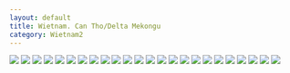 ```yaml
---
layout: default
title: Wietnam. Can Tho/Delta Mekongu
category: Wietnam2
---
```


<img src='https://lh3.googleusercontent.com/KfMopf-WZAq7hwH2WnmYsN7PJKks3cmORyHGJtSoreQIS8xI8aM5r7HGYeN7bpOWdz2g1Ihl8KCe5oNX-4m18Hrq4BiUytmg4qs1iOs2-la2jFc8kii2bb8vO69teRVmmQszI-yUQCLziDejYU0pYxG0qcHtOc_PjaPjY7o-x1Veyvd8Q-FgJRwaNiiL7dqSBE6Jf2DnqNsACJtYUw6lDRE3yLn0ccb0tkbnQ1OWAaJQca9tR03XQ1nn283NmxwRx9Rng7fwCKuIRHLuzGelErRIUtDrULRhSpBtwax3JqJnTxYvJKk69ow76Ee1U8fuE1WPCYq_zqvATyG_e79TaoHGI7v0VyVSfZyKumL7nZF3CUX4eY-G74ppueM1puSYILX-hBVZFxYUOBukqCOT4cDOlaWrXZRjMcrOMDOHB7vHWdpdBCGq-G5ZRdfA8xuYjqBvYrYo1RMIdnf6Onm_0B-9d4oJuZnlgWzImx3SQCB37t9wH7shNwH1SLOKS32u7HTi41ZJwAHoF-0thPgPKgQp9SG3gYaLIcnUGS1tVf6wtovef4yaRAhcuchMtbI2B4RREA=w9999-h9999-no' srcset='https://lh3.googleusercontent.com/KfMopf-WZAq7hwH2WnmYsN7PJKks3cmORyHGJtSoreQIS8xI8aM5r7HGYeN7bpOWdz2g1Ihl8KCe5oNX-4m18Hrq4BiUytmg4qs1iOs2-la2jFc8kii2bb8vO69teRVmmQszI-yUQCLziDejYU0pYxG0qcHtOc_PjaPjY7o-x1Veyvd8Q-FgJRwaNiiL7dqSBE6Jf2DnqNsACJtYUw6lDRE3yLn0ccb0tkbnQ1OWAaJQca9tR03XQ1nn283NmxwRx9Rng7fwCKuIRHLuzGelErRIUtDrULRhSpBtwax3JqJnTxYvJKk69ow76Ee1U8fuE1WPCYq_zqvATyG_e79TaoHGI7v0VyVSfZyKumL7nZF3CUX4eY-G74ppueM1puSYILX-hBVZFxYUOBukqCOT4cDOlaWrXZRjMcrOMDOHB7vHWdpdBCGq-G5ZRdfA8xuYjqBvYrYo1RMIdnf6Onm_0B-9d4oJuZnlgWzImx3SQCB37t9wH7shNwH1SLOKS32u7HTi41ZJwAHoF-0thPgPKgQp9SG3gYaLIcnUGS1tVf6wtovef4yaRAhcuchMtbI2B4RREA=w1450-h9999-no 1450w' srcset='https://lh3.googleusercontent.com/KfMopf-WZAq7hwH2WnmYsN7PJKks3cmORyHGJtSoreQIS8xI8aM5r7HGYeN7bpOWdz2g1Ihl8KCe5oNX-4m18Hrq4BiUytmg4qs1iOs2-la2jFc8kii2bb8vO69teRVmmQszI-yUQCLziDejYU0pYxG0qcHtOc_PjaPjY7o-x1Veyvd8Q-FgJRwaNiiL7dqSBE6Jf2DnqNsACJtYUw6lDRE3yLn0ccb0tkbnQ1OWAaJQca9tR03XQ1nn283NmxwRx9Rng7fwCKuIRHLuzGelErRIUtDrULRhSpBtwax3JqJnTxYvJKk69ow76Ee1U8fuE1WPCYq_zqvATyG_e79TaoHGI7v0VyVSfZyKumL7nZF3CUX4eY-G74ppueM1puSYILX-hBVZFxYUOBukqCOT4cDOlaWrXZRjMcrOMDOHB7vHWdpdBCGq-G5ZRdfA8xuYjqBvYrYo1RMIdnf6Onm_0B-9d4oJuZnlgWzImx3SQCB37t9wH7shNwH1SLOKS32u7HTi41ZJwAHoF-0thPgPKgQp9SG3gYaLIcnUGS1tVf6wtovef4yaRAhcuchMtbI2B4RREA=w1950-h9999-no 1950w' />

<img src='https://lh3.googleusercontent.com/YOhJBsFAv2BEDP3onr-KxorEcGEh67O7mSjJAGZSmakTNTXShIfZSlSEz5q2vOfhGieU2ZitJ0KBRv_-IOm3hsOLqISiJxdTP6BpnCK4e46pBl31i7TV3Y1GvgzRwLRR5OEiscVlduKw0GXNAGcl4BNw_uy-jl26C645ul5F3NuWZI9MWkbEd5alDKF7VtxNv4xCY_ar9SC1hsdEBeSCspTNK_VRfZidttI8xZwFRhBqG8oCBL9wjfckFJlBC1fXevXoOzeWl9Fz6ndDsgCzn_7hAiab656NFn1VKqAAJuXe9kvo2rtpgW_SWy-9OjybUIZqenbQmB5QgUokPH95oRPmdTNdGRJs8Qfyjk-IaIP7cVKyQiD4dJOvS5wCM5ZXOqPeflhwFNKJwJ_SGGoiONWlJP8sYZb32d4TN-fETwQSkLiHib0N1NIureciU-2pkUpqcvYLOu6lESw-V_c08Rx6DlOnlNjTCtxFqEOkt0j2E-_9RFNWd06MErqhukiAbmaJqnHYOqRZPG_H1vLjGnSx5nl1qLs6bWBHlZL7TzTx0ZwMmKaVhoZctbBGBI59nQBAng=w9999-h9999-no' srcset='https://lh3.googleusercontent.com/YOhJBsFAv2BEDP3onr-KxorEcGEh67O7mSjJAGZSmakTNTXShIfZSlSEz5q2vOfhGieU2ZitJ0KBRv_-IOm3hsOLqISiJxdTP6BpnCK4e46pBl31i7TV3Y1GvgzRwLRR5OEiscVlduKw0GXNAGcl4BNw_uy-jl26C645ul5F3NuWZI9MWkbEd5alDKF7VtxNv4xCY_ar9SC1hsdEBeSCspTNK_VRfZidttI8xZwFRhBqG8oCBL9wjfckFJlBC1fXevXoOzeWl9Fz6ndDsgCzn_7hAiab656NFn1VKqAAJuXe9kvo2rtpgW_SWy-9OjybUIZqenbQmB5QgUokPH95oRPmdTNdGRJs8Qfyjk-IaIP7cVKyQiD4dJOvS5wCM5ZXOqPeflhwFNKJwJ_SGGoiONWlJP8sYZb32d4TN-fETwQSkLiHib0N1NIureciU-2pkUpqcvYLOu6lESw-V_c08Rx6DlOnlNjTCtxFqEOkt0j2E-_9RFNWd06MErqhukiAbmaJqnHYOqRZPG_H1vLjGnSx5nl1qLs6bWBHlZL7TzTx0ZwMmKaVhoZctbBGBI59nQBAng=w1450-h9999-no 1450w' srcset='https://lh3.googleusercontent.com/YOhJBsFAv2BEDP3onr-KxorEcGEh67O7mSjJAGZSmakTNTXShIfZSlSEz5q2vOfhGieU2ZitJ0KBRv_-IOm3hsOLqISiJxdTP6BpnCK4e46pBl31i7TV3Y1GvgzRwLRR5OEiscVlduKw0GXNAGcl4BNw_uy-jl26C645ul5F3NuWZI9MWkbEd5alDKF7VtxNv4xCY_ar9SC1hsdEBeSCspTNK_VRfZidttI8xZwFRhBqG8oCBL9wjfckFJlBC1fXevXoOzeWl9Fz6ndDsgCzn_7hAiab656NFn1VKqAAJuXe9kvo2rtpgW_SWy-9OjybUIZqenbQmB5QgUokPH95oRPmdTNdGRJs8Qfyjk-IaIP7cVKyQiD4dJOvS5wCM5ZXOqPeflhwFNKJwJ_SGGoiONWlJP8sYZb32d4TN-fETwQSkLiHib0N1NIureciU-2pkUpqcvYLOu6lESw-V_c08Rx6DlOnlNjTCtxFqEOkt0j2E-_9RFNWd06MErqhukiAbmaJqnHYOqRZPG_H1vLjGnSx5nl1qLs6bWBHlZL7TzTx0ZwMmKaVhoZctbBGBI59nQBAng=w1950-h9999-no 1950w' />

<img src='https://lh3.googleusercontent.com/Vt_G8A6ld0xarXTRdJ1Y4T1WrurIE_ek1jyTGnjFb3usPqGoXAgS2UZCnpx-9o-v7WJeCbUhKw01Jv5_Fbk92he4ikUtorrP29xCcPdfgAiX28RsKc1lskc2ikPLrjfLmmvz2PzzzTTqyuj_dQC4GdmEmI8Rsp0QarIFTN-KA5mGdm9k79153GHjROuGChEQYvhez0cii69IurYd18QWGmdZmqSoX_EfwgihNzqre0HpOaX1LsnGXis7b7lBu4hNUe-kCoqMCoP6pN7Jb-8DCXtAVskMj1pkiw8T2NG-qF_5DVEKijnvcQ76tXgpicr9mqFn786o8IBqz4Qzoe6Vpr-tRmyl2DHKPwuzeyaE58ymbZAtBLABX8XqqwTTXHvfE4GXjCo3JGAm--r9MtPXJRN-9vc9IdcEzu4wdVKZypDxYw55qEN7sZc266XDKZVE2HuNP52n4LJ8uBrMEt3lKAqmcCFLGqs9oa_4qiJev201qDS85VIrdN8kz3ke1EJZSpf8qi8CgbwgMCZLjoY1bvdVvIFnq1yYwdfdoTNb32a2GqJYMcP68lvyePxj7O7RHStMXA=w9999-h9999-no' srcset='https://lh3.googleusercontent.com/Vt_G8A6ld0xarXTRdJ1Y4T1WrurIE_ek1jyTGnjFb3usPqGoXAgS2UZCnpx-9o-v7WJeCbUhKw01Jv5_Fbk92he4ikUtorrP29xCcPdfgAiX28RsKc1lskc2ikPLrjfLmmvz2PzzzTTqyuj_dQC4GdmEmI8Rsp0QarIFTN-KA5mGdm9k79153GHjROuGChEQYvhez0cii69IurYd18QWGmdZmqSoX_EfwgihNzqre0HpOaX1LsnGXis7b7lBu4hNUe-kCoqMCoP6pN7Jb-8DCXtAVskMj1pkiw8T2NG-qF_5DVEKijnvcQ76tXgpicr9mqFn786o8IBqz4Qzoe6Vpr-tRmyl2DHKPwuzeyaE58ymbZAtBLABX8XqqwTTXHvfE4GXjCo3JGAm--r9MtPXJRN-9vc9IdcEzu4wdVKZypDxYw55qEN7sZc266XDKZVE2HuNP52n4LJ8uBrMEt3lKAqmcCFLGqs9oa_4qiJev201qDS85VIrdN8kz3ke1EJZSpf8qi8CgbwgMCZLjoY1bvdVvIFnq1yYwdfdoTNb32a2GqJYMcP68lvyePxj7O7RHStMXA=w1450-h9999-no 1450w' srcset='https://lh3.googleusercontent.com/Vt_G8A6ld0xarXTRdJ1Y4T1WrurIE_ek1jyTGnjFb3usPqGoXAgS2UZCnpx-9o-v7WJeCbUhKw01Jv5_Fbk92he4ikUtorrP29xCcPdfgAiX28RsKc1lskc2ikPLrjfLmmvz2PzzzTTqyuj_dQC4GdmEmI8Rsp0QarIFTN-KA5mGdm9k79153GHjROuGChEQYvhez0cii69IurYd18QWGmdZmqSoX_EfwgihNzqre0HpOaX1LsnGXis7b7lBu4hNUe-kCoqMCoP6pN7Jb-8DCXtAVskMj1pkiw8T2NG-qF_5DVEKijnvcQ76tXgpicr9mqFn786o8IBqz4Qzoe6Vpr-tRmyl2DHKPwuzeyaE58ymbZAtBLABX8XqqwTTXHvfE4GXjCo3JGAm--r9MtPXJRN-9vc9IdcEzu4wdVKZypDxYw55qEN7sZc266XDKZVE2HuNP52n4LJ8uBrMEt3lKAqmcCFLGqs9oa_4qiJev201qDS85VIrdN8kz3ke1EJZSpf8qi8CgbwgMCZLjoY1bvdVvIFnq1yYwdfdoTNb32a2GqJYMcP68lvyePxj7O7RHStMXA=w1950-h9999-no 1950w' />

<img src='https://lh3.googleusercontent.com/9N8E74n7VIHslrI4KY5A6ehxCNFmPv-E-de2kcN7vtgsBl2fVdjZqlYVLPEYdVEbwnPCrfc9EAE7nHPP-f90Pa6UnfcjdASMLZPmPdoDHNzNKJDL_-NRR-UHDaNVEm7UUr1DtYn76RSOJInYRq-pe2jAO0VNaxKUxTUFXi9AFtyp6E1aRGcpW6AritLJYwz_Mo9I4f2SHBJgX3otFBlCPvuXk1rBM2IsoVTnv2gvW-XZ27HdQ99ur3UTn7NpDeo5ruQnq1w7890_2w3DJgpW06B2W4xLoaMdqasNCOcThfQIzAOah1q8zWhoQzD4dJhi2CjWfpic6xhFHYO3wnp_SWZd6h2Tgpmw9_K5AqQezAecqD3NOglpCaBDHbzdR10vinOQaZ08iNfOhg7zh8dC48iNUuIRb14o3X0lBikeH9SkOghdUpWUa7vy5b1CAfdqcBdBw3cdu5DrMUQlG_Aw2XYnndScDnGfm224X9VCQNP5Z6eoIEdvxLAeFdFERpf4sQEmdjloS1CsVHvYErsAQFfXmi4MhwER4Pw2sd_zTxYJ9G8vmMBFLZex3fhQqPcjkrig8g=w9999-h9999-no' srcset='https://lh3.googleusercontent.com/9N8E74n7VIHslrI4KY5A6ehxCNFmPv-E-de2kcN7vtgsBl2fVdjZqlYVLPEYdVEbwnPCrfc9EAE7nHPP-f90Pa6UnfcjdASMLZPmPdoDHNzNKJDL_-NRR-UHDaNVEm7UUr1DtYn76RSOJInYRq-pe2jAO0VNaxKUxTUFXi9AFtyp6E1aRGcpW6AritLJYwz_Mo9I4f2SHBJgX3otFBlCPvuXk1rBM2IsoVTnv2gvW-XZ27HdQ99ur3UTn7NpDeo5ruQnq1w7890_2w3DJgpW06B2W4xLoaMdqasNCOcThfQIzAOah1q8zWhoQzD4dJhi2CjWfpic6xhFHYO3wnp_SWZd6h2Tgpmw9_K5AqQezAecqD3NOglpCaBDHbzdR10vinOQaZ08iNfOhg7zh8dC48iNUuIRb14o3X0lBikeH9SkOghdUpWUa7vy5b1CAfdqcBdBw3cdu5DrMUQlG_Aw2XYnndScDnGfm224X9VCQNP5Z6eoIEdvxLAeFdFERpf4sQEmdjloS1CsVHvYErsAQFfXmi4MhwER4Pw2sd_zTxYJ9G8vmMBFLZex3fhQqPcjkrig8g=w1450-h9999-no 1450w' srcset='https://lh3.googleusercontent.com/9N8E74n7VIHslrI4KY5A6ehxCNFmPv-E-de2kcN7vtgsBl2fVdjZqlYVLPEYdVEbwnPCrfc9EAE7nHPP-f90Pa6UnfcjdASMLZPmPdoDHNzNKJDL_-NRR-UHDaNVEm7UUr1DtYn76RSOJInYRq-pe2jAO0VNaxKUxTUFXi9AFtyp6E1aRGcpW6AritLJYwz_Mo9I4f2SHBJgX3otFBlCPvuXk1rBM2IsoVTnv2gvW-XZ27HdQ99ur3UTn7NpDeo5ruQnq1w7890_2w3DJgpW06B2W4xLoaMdqasNCOcThfQIzAOah1q8zWhoQzD4dJhi2CjWfpic6xhFHYO3wnp_SWZd6h2Tgpmw9_K5AqQezAecqD3NOglpCaBDHbzdR10vinOQaZ08iNfOhg7zh8dC48iNUuIRb14o3X0lBikeH9SkOghdUpWUa7vy5b1CAfdqcBdBw3cdu5DrMUQlG_Aw2XYnndScDnGfm224X9VCQNP5Z6eoIEdvxLAeFdFERpf4sQEmdjloS1CsVHvYErsAQFfXmi4MhwER4Pw2sd_zTxYJ9G8vmMBFLZex3fhQqPcjkrig8g=w1950-h9999-no 1950w' />

<img src='https://lh3.googleusercontent.com/diH4nRl7tXkLe9bUL_VI-XWFX4Ell2t2wwb0Thy8pKnv8wusXl30lrMF2dwFYK0uDjwDC1v2ZY-UDLLdVeq5TjE-G6Cx9L3rU0tusa5vIlehZ0JCIxZKYsajb_njqpmEAf--LL6S0-K8xLUlJDMqwNg_CP2XXb1Vka24akP2vDWcgGU6EZfwOHxRa7MAxRmQJsZ4Tfuf3SKph6VwX5Vd9dR2IXHZ-KHGWDtL81lsLRH2p4xPksKozu3WIDJizsIgKQ_jwN-b6qD216RI-vAPLpMZ21rX6KcRlnVWQ_OGWLJHLEW-APmZAqSA8QbSNFzPlvUCsaFjlwjgSK6HF-7QQciqBMDetVSuG6nOZz4MVQvWNPCyHNRW07T8nzbOnypScL3JqzhUyD1xbiBiZp0FaCZDWKCEvgDYGjjL32AP1QFkpDJ_VBKPugiSOhYkNiBqiLYBfYyNOpd3N-tfK06Hexx4gRFtvkRJoOY-Ngq3vEGVPM0PcuqM73tn1mXE8KZupgU0u01e86OfXy3oRrOC3nQuRS6QeEV82oyabb_6tO1U3ImcYvs6MzBidEzMXCF3ubRitw=w9999-h9999-no' srcset='https://lh3.googleusercontent.com/diH4nRl7tXkLe9bUL_VI-XWFX4Ell2t2wwb0Thy8pKnv8wusXl30lrMF2dwFYK0uDjwDC1v2ZY-UDLLdVeq5TjE-G6Cx9L3rU0tusa5vIlehZ0JCIxZKYsajb_njqpmEAf--LL6S0-K8xLUlJDMqwNg_CP2XXb1Vka24akP2vDWcgGU6EZfwOHxRa7MAxRmQJsZ4Tfuf3SKph6VwX5Vd9dR2IXHZ-KHGWDtL81lsLRH2p4xPksKozu3WIDJizsIgKQ_jwN-b6qD216RI-vAPLpMZ21rX6KcRlnVWQ_OGWLJHLEW-APmZAqSA8QbSNFzPlvUCsaFjlwjgSK6HF-7QQciqBMDetVSuG6nOZz4MVQvWNPCyHNRW07T8nzbOnypScL3JqzhUyD1xbiBiZp0FaCZDWKCEvgDYGjjL32AP1QFkpDJ_VBKPugiSOhYkNiBqiLYBfYyNOpd3N-tfK06Hexx4gRFtvkRJoOY-Ngq3vEGVPM0PcuqM73tn1mXE8KZupgU0u01e86OfXy3oRrOC3nQuRS6QeEV82oyabb_6tO1U3ImcYvs6MzBidEzMXCF3ubRitw=w1450-h9999-no 1450w' srcset='https://lh3.googleusercontent.com/diH4nRl7tXkLe9bUL_VI-XWFX4Ell2t2wwb0Thy8pKnv8wusXl30lrMF2dwFYK0uDjwDC1v2ZY-UDLLdVeq5TjE-G6Cx9L3rU0tusa5vIlehZ0JCIxZKYsajb_njqpmEAf--LL6S0-K8xLUlJDMqwNg_CP2XXb1Vka24akP2vDWcgGU6EZfwOHxRa7MAxRmQJsZ4Tfuf3SKph6VwX5Vd9dR2IXHZ-KHGWDtL81lsLRH2p4xPksKozu3WIDJizsIgKQ_jwN-b6qD216RI-vAPLpMZ21rX6KcRlnVWQ_OGWLJHLEW-APmZAqSA8QbSNFzPlvUCsaFjlwjgSK6HF-7QQciqBMDetVSuG6nOZz4MVQvWNPCyHNRW07T8nzbOnypScL3JqzhUyD1xbiBiZp0FaCZDWKCEvgDYGjjL32AP1QFkpDJ_VBKPugiSOhYkNiBqiLYBfYyNOpd3N-tfK06Hexx4gRFtvkRJoOY-Ngq3vEGVPM0PcuqM73tn1mXE8KZupgU0u01e86OfXy3oRrOC3nQuRS6QeEV82oyabb_6tO1U3ImcYvs6MzBidEzMXCF3ubRitw=w1950-h9999-no 1950w' />

<img src='https://lh3.googleusercontent.com/d9O5eC_-MynQUAV8E-zAphwFJlDBhc05pcqwacpwr8V-0RPMIJBZfwqjHfG7TxzUA-MPgzBR67uzCU-S25L92iPOMQ5j2M_U0UH7kOI_5OA8RdHazAtWkcZTBHtEthN-RDxlzQgWGrBYRbPstCbcXtuqw3uO2n8UGvV6Yxs4FzXqQVEzkMI_0t105GPdDvxbpQhJ2BoYAPMCuJO4e4BA6LyK6lFyVraz0OJ-WIfZlHl6pOyP4mPruBTB3sG62mnkM6PTnns7ZFdW7cCSgc11X04nRn8skqRC4ngCrC6Y4_Xxm501jXPGyD_pLFwDPxcmnK9kgz85Ery-Pxrup2zvndtqjJZKtPrRGs_fgb_zRE06A9VpiRNS9NjZfWV8MkMDxgz_GKddJ4-S_CAh6nLExGaSnjhMiicgkODEVhBGYlNJRBYpsZuBKjVp29TeG2EZtbA8HubOQuJa9B6NrGhXw7R530AaSkRIXngpfdqSDjBm2K61Sujbn4VRQe-VSYT3xJrY8aPVt_sjTQqkLNf9x7_xYuCN1216oUzCX4dhj1xqov7lR7AiLq9Aafuc_PPOo4KY5g=w9999-h9999-no' srcset='https://lh3.googleusercontent.com/d9O5eC_-MynQUAV8E-zAphwFJlDBhc05pcqwacpwr8V-0RPMIJBZfwqjHfG7TxzUA-MPgzBR67uzCU-S25L92iPOMQ5j2M_U0UH7kOI_5OA8RdHazAtWkcZTBHtEthN-RDxlzQgWGrBYRbPstCbcXtuqw3uO2n8UGvV6Yxs4FzXqQVEzkMI_0t105GPdDvxbpQhJ2BoYAPMCuJO4e4BA6LyK6lFyVraz0OJ-WIfZlHl6pOyP4mPruBTB3sG62mnkM6PTnns7ZFdW7cCSgc11X04nRn8skqRC4ngCrC6Y4_Xxm501jXPGyD_pLFwDPxcmnK9kgz85Ery-Pxrup2zvndtqjJZKtPrRGs_fgb_zRE06A9VpiRNS9NjZfWV8MkMDxgz_GKddJ4-S_CAh6nLExGaSnjhMiicgkODEVhBGYlNJRBYpsZuBKjVp29TeG2EZtbA8HubOQuJa9B6NrGhXw7R530AaSkRIXngpfdqSDjBm2K61Sujbn4VRQe-VSYT3xJrY8aPVt_sjTQqkLNf9x7_xYuCN1216oUzCX4dhj1xqov7lR7AiLq9Aafuc_PPOo4KY5g=w1450-h9999-no 1450w' srcset='https://lh3.googleusercontent.com/d9O5eC_-MynQUAV8E-zAphwFJlDBhc05pcqwacpwr8V-0RPMIJBZfwqjHfG7TxzUA-MPgzBR67uzCU-S25L92iPOMQ5j2M_U0UH7kOI_5OA8RdHazAtWkcZTBHtEthN-RDxlzQgWGrBYRbPstCbcXtuqw3uO2n8UGvV6Yxs4FzXqQVEzkMI_0t105GPdDvxbpQhJ2BoYAPMCuJO4e4BA6LyK6lFyVraz0OJ-WIfZlHl6pOyP4mPruBTB3sG62mnkM6PTnns7ZFdW7cCSgc11X04nRn8skqRC4ngCrC6Y4_Xxm501jXPGyD_pLFwDPxcmnK9kgz85Ery-Pxrup2zvndtqjJZKtPrRGs_fgb_zRE06A9VpiRNS9NjZfWV8MkMDxgz_GKddJ4-S_CAh6nLExGaSnjhMiicgkODEVhBGYlNJRBYpsZuBKjVp29TeG2EZtbA8HubOQuJa9B6NrGhXw7R530AaSkRIXngpfdqSDjBm2K61Sujbn4VRQe-VSYT3xJrY8aPVt_sjTQqkLNf9x7_xYuCN1216oUzCX4dhj1xqov7lR7AiLq9Aafuc_PPOo4KY5g=w1950-h9999-no 1950w' />

<img src='https://lh3.googleusercontent.com/Tfu65o7tVOaUc47bs7wyxXQN4Hbth8xzI7_cMLrkNsgb4G1tijbrfgJm2IQpPzlp2N__qQwzhB0avjM90Eo8UqnSDfwK1TxZcT7rLyROLXsm88veOiiryqVY-Tjk2kbePZHeUv7mzSI-bEHcPlXC7DAreUTMcOakrgCjPoLKn2HR0FAf7a8Y6Z7ExmNaX6VtK8lUSoDw_9JiyjhHnb4buAFukbCqrtc47WEFFbNU-49hlxfsZXBpLSBLjeewRuBcdTtZ6jOU6FbGpV0tdIA0Kmq0eTsPqxD8Xc_XOCbDpQWMKYBasjS8RKbKQSG6AG5ZbRlIB8EsB5T_fRi_w9wB3h3qAP1MnXCIX_Gv81jrcFEZzHptk0RNbcizIvTiSO8Oj65_ygpaqRb3HLgC6n3izp1KgwbSTeCTCmhM23WnbUa6dm9gcbTiIsPPDBWvg-t6fFr2SqwT5lg8q27fkGtpiombHViXCGWoOJs4S31s6hKFrdBm9zu7khPPa6cRCjGKpnlUae9G6B4-4UBFpdOt8kXDUuXwomL_iKEB7TdScfvQRqOPMlwBlh-FcvTWaWI4lzdqpQ=w9999-h9999-no' srcset='https://lh3.googleusercontent.com/Tfu65o7tVOaUc47bs7wyxXQN4Hbth8xzI7_cMLrkNsgb4G1tijbrfgJm2IQpPzlp2N__qQwzhB0avjM90Eo8UqnSDfwK1TxZcT7rLyROLXsm88veOiiryqVY-Tjk2kbePZHeUv7mzSI-bEHcPlXC7DAreUTMcOakrgCjPoLKn2HR0FAf7a8Y6Z7ExmNaX6VtK8lUSoDw_9JiyjhHnb4buAFukbCqrtc47WEFFbNU-49hlxfsZXBpLSBLjeewRuBcdTtZ6jOU6FbGpV0tdIA0Kmq0eTsPqxD8Xc_XOCbDpQWMKYBasjS8RKbKQSG6AG5ZbRlIB8EsB5T_fRi_w9wB3h3qAP1MnXCIX_Gv81jrcFEZzHptk0RNbcizIvTiSO8Oj65_ygpaqRb3HLgC6n3izp1KgwbSTeCTCmhM23WnbUa6dm9gcbTiIsPPDBWvg-t6fFr2SqwT5lg8q27fkGtpiombHViXCGWoOJs4S31s6hKFrdBm9zu7khPPa6cRCjGKpnlUae9G6B4-4UBFpdOt8kXDUuXwomL_iKEB7TdScfvQRqOPMlwBlh-FcvTWaWI4lzdqpQ=w1450-h9999-no 1450w' srcset='https://lh3.googleusercontent.com/Tfu65o7tVOaUc47bs7wyxXQN4Hbth8xzI7_cMLrkNsgb4G1tijbrfgJm2IQpPzlp2N__qQwzhB0avjM90Eo8UqnSDfwK1TxZcT7rLyROLXsm88veOiiryqVY-Tjk2kbePZHeUv7mzSI-bEHcPlXC7DAreUTMcOakrgCjPoLKn2HR0FAf7a8Y6Z7ExmNaX6VtK8lUSoDw_9JiyjhHnb4buAFukbCqrtc47WEFFbNU-49hlxfsZXBpLSBLjeewRuBcdTtZ6jOU6FbGpV0tdIA0Kmq0eTsPqxD8Xc_XOCbDpQWMKYBasjS8RKbKQSG6AG5ZbRlIB8EsB5T_fRi_w9wB3h3qAP1MnXCIX_Gv81jrcFEZzHptk0RNbcizIvTiSO8Oj65_ygpaqRb3HLgC6n3izp1KgwbSTeCTCmhM23WnbUa6dm9gcbTiIsPPDBWvg-t6fFr2SqwT5lg8q27fkGtpiombHViXCGWoOJs4S31s6hKFrdBm9zu7khPPa6cRCjGKpnlUae9G6B4-4UBFpdOt8kXDUuXwomL_iKEB7TdScfvQRqOPMlwBlh-FcvTWaWI4lzdqpQ=w1950-h9999-no 1950w' />

<img src='https://lh3.googleusercontent.com/tjZlA4DklSxRP5HDwWAMFbAyGBDjZ4sICliMxMqa_K3Hw2JgCo2oi04Z1B5QYi6RGG0hARV2AyjyZ01v3298eyOTh6-teV_Rm3I7bfYZYyScX4XqPRQ6y92xwIDn1t5HFkvWrg9tPKlliOR3fvBmtiFZOe-5jSDnTChDUC2slg8Cdadhm2qCeBs5do2p_knwgD2JPc9MEMaoylOpJqw32B9iRyjGQuF-2dvtsBXPwVsh4GUGQ0eN9GAuHMI7l1RrXHLzwkAKoYKuYFPS_DzhB8YSeCKDmgUpenkrchN3UqK3ljddnx13LAc3aSDgmhB_p9Rse5aqGR9TTrja2dJ_m73MCe8VWNHkkkckFsLyRd1px7jdftGziiDYkQS7QSaapuE2lJo3PO4REoPsQArBsPTm0w58rcku8JxhhfA8OrkoA0jiPLXbqzjZCru78e6x6CJiL9wDNMtLtpS6Xnn8TFA_whiP_T5THmRNMSKO6Mx65ci_bWDuY9lNXlbnjs5qAhTQu4Uucr303FIHj7nnHpCaxCILFFVzPsS81GcQKRcLTZYP2CSwD-Ty2cKpocLr16wRZA=w9999-h9999-no' srcset='https://lh3.googleusercontent.com/tjZlA4DklSxRP5HDwWAMFbAyGBDjZ4sICliMxMqa_K3Hw2JgCo2oi04Z1B5QYi6RGG0hARV2AyjyZ01v3298eyOTh6-teV_Rm3I7bfYZYyScX4XqPRQ6y92xwIDn1t5HFkvWrg9tPKlliOR3fvBmtiFZOe-5jSDnTChDUC2slg8Cdadhm2qCeBs5do2p_knwgD2JPc9MEMaoylOpJqw32B9iRyjGQuF-2dvtsBXPwVsh4GUGQ0eN9GAuHMI7l1RrXHLzwkAKoYKuYFPS_DzhB8YSeCKDmgUpenkrchN3UqK3ljddnx13LAc3aSDgmhB_p9Rse5aqGR9TTrja2dJ_m73MCe8VWNHkkkckFsLyRd1px7jdftGziiDYkQS7QSaapuE2lJo3PO4REoPsQArBsPTm0w58rcku8JxhhfA8OrkoA0jiPLXbqzjZCru78e6x6CJiL9wDNMtLtpS6Xnn8TFA_whiP_T5THmRNMSKO6Mx65ci_bWDuY9lNXlbnjs5qAhTQu4Uucr303FIHj7nnHpCaxCILFFVzPsS81GcQKRcLTZYP2CSwD-Ty2cKpocLr16wRZA=w1450-h9999-no 1450w' srcset='https://lh3.googleusercontent.com/tjZlA4DklSxRP5HDwWAMFbAyGBDjZ4sICliMxMqa_K3Hw2JgCo2oi04Z1B5QYi6RGG0hARV2AyjyZ01v3298eyOTh6-teV_Rm3I7bfYZYyScX4XqPRQ6y92xwIDn1t5HFkvWrg9tPKlliOR3fvBmtiFZOe-5jSDnTChDUC2slg8Cdadhm2qCeBs5do2p_knwgD2JPc9MEMaoylOpJqw32B9iRyjGQuF-2dvtsBXPwVsh4GUGQ0eN9GAuHMI7l1RrXHLzwkAKoYKuYFPS_DzhB8YSeCKDmgUpenkrchN3UqK3ljddnx13LAc3aSDgmhB_p9Rse5aqGR9TTrja2dJ_m73MCe8VWNHkkkckFsLyRd1px7jdftGziiDYkQS7QSaapuE2lJo3PO4REoPsQArBsPTm0w58rcku8JxhhfA8OrkoA0jiPLXbqzjZCru78e6x6CJiL9wDNMtLtpS6Xnn8TFA_whiP_T5THmRNMSKO6Mx65ci_bWDuY9lNXlbnjs5qAhTQu4Uucr303FIHj7nnHpCaxCILFFVzPsS81GcQKRcLTZYP2CSwD-Ty2cKpocLr16wRZA=w1950-h9999-no 1950w' />

<img src='https://lh3.googleusercontent.com/0Gn0yLFmIm6xZZa1Mx9XELRV1QTzxJ1dcHiFiZkJBkgjx6APEzkm--rpUuogrvnDze1vkMSdVkto0oAlPMGEIBDEUT3qpXWdMno-Tl8Dgzb_gcPWQPzvSgzWaVFZ7kUMt27ciE82hYHLnuAL1I9S6zZiaa7Qt7hwbp_eqAZ7TXNOOLIYGqduRGLX8bpk9xAV4m5t80Jmg95i6WFOvNk-pdZYHk80i-LJgNL3N0vIcKEui-F1I9Q9a2f17MJOsv4S7zml4T8ZHz_qN0KDhmGFSePTx1rhrRTF4F-_2lqLQNnpSiXWN1vQiWwOaM_oMVS6GAXYOfG6S7ZL9UFziyzNN95oekVxlUnr4ypOtY_kS8o01iOmbrBJw6cHXu96-DitiV944COoB45220KUXr6U5WA4Gqw6XQTnctvAX19_jWJS-90a0dCRI2HF1ZMRt1PI2tXeQXT_ezTiYAYxVFX-kNMRliIwzfIRFia-oMWlflh1ReW7H7RXZ1N7RGDXNe2F9PicWoPz72z_X7ijlhJA-keWxzu7nDcfjk6NCO6QTaSsi5H5Qz3rrbIFYJrS1YETMOobfw=w9999-h9999-no' srcset='https://lh3.googleusercontent.com/0Gn0yLFmIm6xZZa1Mx9XELRV1QTzxJ1dcHiFiZkJBkgjx6APEzkm--rpUuogrvnDze1vkMSdVkto0oAlPMGEIBDEUT3qpXWdMno-Tl8Dgzb_gcPWQPzvSgzWaVFZ7kUMt27ciE82hYHLnuAL1I9S6zZiaa7Qt7hwbp_eqAZ7TXNOOLIYGqduRGLX8bpk9xAV4m5t80Jmg95i6WFOvNk-pdZYHk80i-LJgNL3N0vIcKEui-F1I9Q9a2f17MJOsv4S7zml4T8ZHz_qN0KDhmGFSePTx1rhrRTF4F-_2lqLQNnpSiXWN1vQiWwOaM_oMVS6GAXYOfG6S7ZL9UFziyzNN95oekVxlUnr4ypOtY_kS8o01iOmbrBJw6cHXu96-DitiV944COoB45220KUXr6U5WA4Gqw6XQTnctvAX19_jWJS-90a0dCRI2HF1ZMRt1PI2tXeQXT_ezTiYAYxVFX-kNMRliIwzfIRFia-oMWlflh1ReW7H7RXZ1N7RGDXNe2F9PicWoPz72z_X7ijlhJA-keWxzu7nDcfjk6NCO6QTaSsi5H5Qz3rrbIFYJrS1YETMOobfw=w1450-h9999-no 1450w' srcset='https://lh3.googleusercontent.com/0Gn0yLFmIm6xZZa1Mx9XELRV1QTzxJ1dcHiFiZkJBkgjx6APEzkm--rpUuogrvnDze1vkMSdVkto0oAlPMGEIBDEUT3qpXWdMno-Tl8Dgzb_gcPWQPzvSgzWaVFZ7kUMt27ciE82hYHLnuAL1I9S6zZiaa7Qt7hwbp_eqAZ7TXNOOLIYGqduRGLX8bpk9xAV4m5t80Jmg95i6WFOvNk-pdZYHk80i-LJgNL3N0vIcKEui-F1I9Q9a2f17MJOsv4S7zml4T8ZHz_qN0KDhmGFSePTx1rhrRTF4F-_2lqLQNnpSiXWN1vQiWwOaM_oMVS6GAXYOfG6S7ZL9UFziyzNN95oekVxlUnr4ypOtY_kS8o01iOmbrBJw6cHXu96-DitiV944COoB45220KUXr6U5WA4Gqw6XQTnctvAX19_jWJS-90a0dCRI2HF1ZMRt1PI2tXeQXT_ezTiYAYxVFX-kNMRliIwzfIRFia-oMWlflh1ReW7H7RXZ1N7RGDXNe2F9PicWoPz72z_X7ijlhJA-keWxzu7nDcfjk6NCO6QTaSsi5H5Qz3rrbIFYJrS1YETMOobfw=w1950-h9999-no 1950w' />

<img src='https://lh3.googleusercontent.com/0TiLNaSPzPJWsiHXxBQkHe_0_6tHJvz9yDxTQH71HusOd_cTS2d4C0xyrOptCldxyCnu0oYiHw8b3AnqoYFkkOyRWyn4IUJUBRphWsk1kDsCHUjYRnXwiobe8L_Suhlgylq4a_yBfV0fktJb-j5TX0Sn06m1yjMxS7N8XE6UiBNW-oDdREb3etAsYKMlhrf8JPR_OkKMSVEPE6YGV50Q_t9e6JDCfLIPan11XCcRGB5Pw_wZlXkgh9VjczLk8IBW61Mc78x58-OmS7ywZvmVAvPW6Fchj2RvHH4BTs6dCskvf9HE18tBYie9sew8vug2xGqAqp4DVc-f5rr_S1QTbjKm0lZWx6h_zCWsSuzh2LwK0ZsWc0SpY_I_qSSFUV2ZLp4w53E2-5Ary_RFEHQttt8P05ummxcsnMKg3hEkefaaplNoYuCNsx4f5dRrRzp7ZoAGvlwPPDB5n3kepMpVE0z_8ZH_m6W-shDXQYxnJVWbm7lJxKHvWuxzI2_j0g0vSyTLnX8MRI-PfcAPSRHGSXXC9ZcHkTqpA8xe9iwVMHxc0LBHpIMui5U2jIHJtTFOyAbdoA=w9999-h9999-no' srcset='https://lh3.googleusercontent.com/0TiLNaSPzPJWsiHXxBQkHe_0_6tHJvz9yDxTQH71HusOd_cTS2d4C0xyrOptCldxyCnu0oYiHw8b3AnqoYFkkOyRWyn4IUJUBRphWsk1kDsCHUjYRnXwiobe8L_Suhlgylq4a_yBfV0fktJb-j5TX0Sn06m1yjMxS7N8XE6UiBNW-oDdREb3etAsYKMlhrf8JPR_OkKMSVEPE6YGV50Q_t9e6JDCfLIPan11XCcRGB5Pw_wZlXkgh9VjczLk8IBW61Mc78x58-OmS7ywZvmVAvPW6Fchj2RvHH4BTs6dCskvf9HE18tBYie9sew8vug2xGqAqp4DVc-f5rr_S1QTbjKm0lZWx6h_zCWsSuzh2LwK0ZsWc0SpY_I_qSSFUV2ZLp4w53E2-5Ary_RFEHQttt8P05ummxcsnMKg3hEkefaaplNoYuCNsx4f5dRrRzp7ZoAGvlwPPDB5n3kepMpVE0z_8ZH_m6W-shDXQYxnJVWbm7lJxKHvWuxzI2_j0g0vSyTLnX8MRI-PfcAPSRHGSXXC9ZcHkTqpA8xe9iwVMHxc0LBHpIMui5U2jIHJtTFOyAbdoA=w1450-h9999-no 1450w' srcset='https://lh3.googleusercontent.com/0TiLNaSPzPJWsiHXxBQkHe_0_6tHJvz9yDxTQH71HusOd_cTS2d4C0xyrOptCldxyCnu0oYiHw8b3AnqoYFkkOyRWyn4IUJUBRphWsk1kDsCHUjYRnXwiobe8L_Suhlgylq4a_yBfV0fktJb-j5TX0Sn06m1yjMxS7N8XE6UiBNW-oDdREb3etAsYKMlhrf8JPR_OkKMSVEPE6YGV50Q_t9e6JDCfLIPan11XCcRGB5Pw_wZlXkgh9VjczLk8IBW61Mc78x58-OmS7ywZvmVAvPW6Fchj2RvHH4BTs6dCskvf9HE18tBYie9sew8vug2xGqAqp4DVc-f5rr_S1QTbjKm0lZWx6h_zCWsSuzh2LwK0ZsWc0SpY_I_qSSFUV2ZLp4w53E2-5Ary_RFEHQttt8P05ummxcsnMKg3hEkefaaplNoYuCNsx4f5dRrRzp7ZoAGvlwPPDB5n3kepMpVE0z_8ZH_m6W-shDXQYxnJVWbm7lJxKHvWuxzI2_j0g0vSyTLnX8MRI-PfcAPSRHGSXXC9ZcHkTqpA8xe9iwVMHxc0LBHpIMui5U2jIHJtTFOyAbdoA=w1950-h9999-no 1950w' />

<img src='https://lh3.googleusercontent.com/hY5gcdFIPoIxjyDY8Zz9SrWs6w9PzlnKGJsaAuLyHyIc20hAxjuoNpxZl_Mq9svYuFzwStwWZQLmOrAwFWJK9fdWIqgSuVrRjF6pE2t9OOwwXgv5wbhRXvpEw7jBfq4d7MTjwe5jrS1xqjw4PShZukkO31afnsgJFpSTxgngmHRl-EoI6Gq1s8YVtL8lNB3p3Q0Z3WEg-M4UbcmacT4RRnr3_DBAmgeR7FFKgFmgxQZjDdp08A5cDb5HS3aW65jDQBLiNhLS54VdQ_VZiBoQgDQDilhj8m8fo8QcxRtIupirIIoThuP1VP19Ak3LG5lI11Lmhuv5NuUL3ZO8u_LeXd80P68fW7wYxNIDsMhU-96VzfKfrlQLKugYqA6NOG5a1t0i17F1KEatFOptOfZrSspvE7ZfYqDf1LyBtUXPCApOualPpO6S6ZoVRPZG0Ko9B_AJCq2iYU7mfgq1QSuSnLypYS-5a37D9bbIqfmCZUxuOTZCctczEORy1p7JtqYQUb5ss4jAWSobeyMHzlcrH1apfjZKem15_-VlR2cZ9srQH0okCvH6nmomSQn-Pz7bz6BwZQ=w9999-h9999-no' srcset='https://lh3.googleusercontent.com/hY5gcdFIPoIxjyDY8Zz9SrWs6w9PzlnKGJsaAuLyHyIc20hAxjuoNpxZl_Mq9svYuFzwStwWZQLmOrAwFWJK9fdWIqgSuVrRjF6pE2t9OOwwXgv5wbhRXvpEw7jBfq4d7MTjwe5jrS1xqjw4PShZukkO31afnsgJFpSTxgngmHRl-EoI6Gq1s8YVtL8lNB3p3Q0Z3WEg-M4UbcmacT4RRnr3_DBAmgeR7FFKgFmgxQZjDdp08A5cDb5HS3aW65jDQBLiNhLS54VdQ_VZiBoQgDQDilhj8m8fo8QcxRtIupirIIoThuP1VP19Ak3LG5lI11Lmhuv5NuUL3ZO8u_LeXd80P68fW7wYxNIDsMhU-96VzfKfrlQLKugYqA6NOG5a1t0i17F1KEatFOptOfZrSspvE7ZfYqDf1LyBtUXPCApOualPpO6S6ZoVRPZG0Ko9B_AJCq2iYU7mfgq1QSuSnLypYS-5a37D9bbIqfmCZUxuOTZCctczEORy1p7JtqYQUb5ss4jAWSobeyMHzlcrH1apfjZKem15_-VlR2cZ9srQH0okCvH6nmomSQn-Pz7bz6BwZQ=w1450-h9999-no 1450w' srcset='https://lh3.googleusercontent.com/hY5gcdFIPoIxjyDY8Zz9SrWs6w9PzlnKGJsaAuLyHyIc20hAxjuoNpxZl_Mq9svYuFzwStwWZQLmOrAwFWJK9fdWIqgSuVrRjF6pE2t9OOwwXgv5wbhRXvpEw7jBfq4d7MTjwe5jrS1xqjw4PShZukkO31afnsgJFpSTxgngmHRl-EoI6Gq1s8YVtL8lNB3p3Q0Z3WEg-M4UbcmacT4RRnr3_DBAmgeR7FFKgFmgxQZjDdp08A5cDb5HS3aW65jDQBLiNhLS54VdQ_VZiBoQgDQDilhj8m8fo8QcxRtIupirIIoThuP1VP19Ak3LG5lI11Lmhuv5NuUL3ZO8u_LeXd80P68fW7wYxNIDsMhU-96VzfKfrlQLKugYqA6NOG5a1t0i17F1KEatFOptOfZrSspvE7ZfYqDf1LyBtUXPCApOualPpO6S6ZoVRPZG0Ko9B_AJCq2iYU7mfgq1QSuSnLypYS-5a37D9bbIqfmCZUxuOTZCctczEORy1p7JtqYQUb5ss4jAWSobeyMHzlcrH1apfjZKem15_-VlR2cZ9srQH0okCvH6nmomSQn-Pz7bz6BwZQ=w1950-h9999-no 1950w' />

<img src='https://lh3.googleusercontent.com/zX1X1lg5aQy9tm4LHJL1Yihyn1d6KGFRexAAyiei0-yU1t85oM_uujnof17yBeXzLobTd70_MYLnlnjRjzJnzX8T73JeiG3PYnTBqcxmbCuT-LV_X7B8mhH-gWezTm9ry6ozt8WDEZWCjkNnatSnk-RWdLQhVuGCSkFVJi-47bVoUyCmcimwtO_-ldmdaDv89jsHQq1qXnBmDQ4uQzGQmQSZGm7m5wGiox6wKh3SLIUGuVoVNRzTZv0dASoKajYYGUvRBpoYskhQOE7w9qPh1P0q5ALQHO4YBEyMPm_71ikP7W2LHpwgUQuTbnoRhkwhoUD4-J9SjgHnBa-6hBWJAoljVNkh7R0jshhTN5_eq3MXh5HHeAnEO4PLpKjdR40JibUmEHVWcTzk2Cay6YoxsBqXFOYafpCmeArjyinMAbXp3lxQxWVQ5lg5VKi0eMy6xYhDIkLFM6jtTAaR5UnGs_Ch0iU4QNOYsAptTS7AdEwT35R2fYR4aZ7utR0Qga8LQj1jWx51BKthBDUBAIX8I9m-N6No8sK4d5B1udya76mkqFBg8SkaDUy5mZ4wQ2csw4yuGQ=w9999-h9999-no' srcset='https://lh3.googleusercontent.com/zX1X1lg5aQy9tm4LHJL1Yihyn1d6KGFRexAAyiei0-yU1t85oM_uujnof17yBeXzLobTd70_MYLnlnjRjzJnzX8T73JeiG3PYnTBqcxmbCuT-LV_X7B8mhH-gWezTm9ry6ozt8WDEZWCjkNnatSnk-RWdLQhVuGCSkFVJi-47bVoUyCmcimwtO_-ldmdaDv89jsHQq1qXnBmDQ4uQzGQmQSZGm7m5wGiox6wKh3SLIUGuVoVNRzTZv0dASoKajYYGUvRBpoYskhQOE7w9qPh1P0q5ALQHO4YBEyMPm_71ikP7W2LHpwgUQuTbnoRhkwhoUD4-J9SjgHnBa-6hBWJAoljVNkh7R0jshhTN5_eq3MXh5HHeAnEO4PLpKjdR40JibUmEHVWcTzk2Cay6YoxsBqXFOYafpCmeArjyinMAbXp3lxQxWVQ5lg5VKi0eMy6xYhDIkLFM6jtTAaR5UnGs_Ch0iU4QNOYsAptTS7AdEwT35R2fYR4aZ7utR0Qga8LQj1jWx51BKthBDUBAIX8I9m-N6No8sK4d5B1udya76mkqFBg8SkaDUy5mZ4wQ2csw4yuGQ=w1450-h9999-no 1450w' srcset='https://lh3.googleusercontent.com/zX1X1lg5aQy9tm4LHJL1Yihyn1d6KGFRexAAyiei0-yU1t85oM_uujnof17yBeXzLobTd70_MYLnlnjRjzJnzX8T73JeiG3PYnTBqcxmbCuT-LV_X7B8mhH-gWezTm9ry6ozt8WDEZWCjkNnatSnk-RWdLQhVuGCSkFVJi-47bVoUyCmcimwtO_-ldmdaDv89jsHQq1qXnBmDQ4uQzGQmQSZGm7m5wGiox6wKh3SLIUGuVoVNRzTZv0dASoKajYYGUvRBpoYskhQOE7w9qPh1P0q5ALQHO4YBEyMPm_71ikP7W2LHpwgUQuTbnoRhkwhoUD4-J9SjgHnBa-6hBWJAoljVNkh7R0jshhTN5_eq3MXh5HHeAnEO4PLpKjdR40JibUmEHVWcTzk2Cay6YoxsBqXFOYafpCmeArjyinMAbXp3lxQxWVQ5lg5VKi0eMy6xYhDIkLFM6jtTAaR5UnGs_Ch0iU4QNOYsAptTS7AdEwT35R2fYR4aZ7utR0Qga8LQj1jWx51BKthBDUBAIX8I9m-N6No8sK4d5B1udya76mkqFBg8SkaDUy5mZ4wQ2csw4yuGQ=w1950-h9999-no 1950w' />

<img src='https://lh3.googleusercontent.com/D3Aw_PXYf6OxVtCZzlZqcBgL17YQS77jK-FNWSoyw3hOKGVGVysWHeEgtwzSF9A9Fqv0e2kF7iA1SuOOCu0UWrk-9_TA4vVotZM-h1v-9C6zbtAXHFrl12J3VYbYqo5Q8RezN7Ndmg_T2VR9MNJ_tp1nxlqpRbC3zNAQE3nr6uh1e4kxGJiwksdyGF1XLo1CfIGslruHGSsgPpNF_9288O8taRcWsc3fQhzFqyYRXd6jCXkUmRL4I8aGHh4p4txvSI7xv85W1OTmfi-KM5jN9H8Za5aXXtm85K9U8UwKax1rAmX_7QjPSyKwgPAY04eGp2iSjzcMDd4RhfyVLFgitAo768oV4qjPsqtWd1sXT2nCliEQPJd6rrFJDqXMY4ve6nxrWTdSS5TNW1l357PM8vQ3OqptKLRir-Oj71ZzqjLEHaBi-2UHavLXsBxOD5vmP6iy1enZMsTPoOWCTfBl-LTkhzEikgeYXNhthIqcEYNwcjRmEgSVUyTA2-N47zmt7ux5dnhHjOHO6j8evrQ9mk6_L8hzX7tgxyS6cbqXeMUIdLlNM3G_gDpc9hixBqZLn1WbxA=w9999-h9999-no' srcset='https://lh3.googleusercontent.com/D3Aw_PXYf6OxVtCZzlZqcBgL17YQS77jK-FNWSoyw3hOKGVGVysWHeEgtwzSF9A9Fqv0e2kF7iA1SuOOCu0UWrk-9_TA4vVotZM-h1v-9C6zbtAXHFrl12J3VYbYqo5Q8RezN7Ndmg_T2VR9MNJ_tp1nxlqpRbC3zNAQE3nr6uh1e4kxGJiwksdyGF1XLo1CfIGslruHGSsgPpNF_9288O8taRcWsc3fQhzFqyYRXd6jCXkUmRL4I8aGHh4p4txvSI7xv85W1OTmfi-KM5jN9H8Za5aXXtm85K9U8UwKax1rAmX_7QjPSyKwgPAY04eGp2iSjzcMDd4RhfyVLFgitAo768oV4qjPsqtWd1sXT2nCliEQPJd6rrFJDqXMY4ve6nxrWTdSS5TNW1l357PM8vQ3OqptKLRir-Oj71ZzqjLEHaBi-2UHavLXsBxOD5vmP6iy1enZMsTPoOWCTfBl-LTkhzEikgeYXNhthIqcEYNwcjRmEgSVUyTA2-N47zmt7ux5dnhHjOHO6j8evrQ9mk6_L8hzX7tgxyS6cbqXeMUIdLlNM3G_gDpc9hixBqZLn1WbxA=w1450-h9999-no 1450w' srcset='https://lh3.googleusercontent.com/D3Aw_PXYf6OxVtCZzlZqcBgL17YQS77jK-FNWSoyw3hOKGVGVysWHeEgtwzSF9A9Fqv0e2kF7iA1SuOOCu0UWrk-9_TA4vVotZM-h1v-9C6zbtAXHFrl12J3VYbYqo5Q8RezN7Ndmg_T2VR9MNJ_tp1nxlqpRbC3zNAQE3nr6uh1e4kxGJiwksdyGF1XLo1CfIGslruHGSsgPpNF_9288O8taRcWsc3fQhzFqyYRXd6jCXkUmRL4I8aGHh4p4txvSI7xv85W1OTmfi-KM5jN9H8Za5aXXtm85K9U8UwKax1rAmX_7QjPSyKwgPAY04eGp2iSjzcMDd4RhfyVLFgitAo768oV4qjPsqtWd1sXT2nCliEQPJd6rrFJDqXMY4ve6nxrWTdSS5TNW1l357PM8vQ3OqptKLRir-Oj71ZzqjLEHaBi-2UHavLXsBxOD5vmP6iy1enZMsTPoOWCTfBl-LTkhzEikgeYXNhthIqcEYNwcjRmEgSVUyTA2-N47zmt7ux5dnhHjOHO6j8evrQ9mk6_L8hzX7tgxyS6cbqXeMUIdLlNM3G_gDpc9hixBqZLn1WbxA=w1950-h9999-no 1950w' />

<img src='https://lh3.googleusercontent.com/LZu6fAeluhYDGKwKUTyrtbs8ugKlPo4RsDXhO1qeTuSEGwvPq6gyUwvMH9NREPiK6Ha24Sin2AqqkFkJLqG4ANPbBabshnwPmH8bfgpsYUghLpiXEjs9KY7RCVpY5fE7lhF7IdfVP8x09MZCKb3Zc_-1Zt5TaHnmXEKHF-dg5z9opOCVX-nIljB6pc3VO6erS0moZjVf_ePXOBdSrJhPW-FxoMPAndQ5tVbOOfKuvcpl9TWG2ymVYNqjYp29WtQD51G00VM3_eJjC6CP_xsn6Slz9pDbmqvBe_sSlWYd9oX-V2TNtkE_-N3QU71sXY7-2aojRsLh3IqjJY76JYJCUO5g6Q4H0YGNLg7W5ijpoHjkJhjDRuPw3axIsozDyomwACmY39_HJ3R9IEgIRqshAQ_MiscSTZFGH4NqMlMte09Z1iHEK4Y3famGu34fT3LSx2Vl079X5jmu2D-_WFnzC5UX8oTB08rRURc1f1PCJRcU3W386WR8enspciH0cCvxSk6cs8gkWJf_tl88dGIHXRgtqs6V2aCqNuKM1jQnlEnv2IivSAJXjPS3FFxEsFwcFCFmCQ=w9999-h9999-no' srcset='https://lh3.googleusercontent.com/LZu6fAeluhYDGKwKUTyrtbs8ugKlPo4RsDXhO1qeTuSEGwvPq6gyUwvMH9NREPiK6Ha24Sin2AqqkFkJLqG4ANPbBabshnwPmH8bfgpsYUghLpiXEjs9KY7RCVpY5fE7lhF7IdfVP8x09MZCKb3Zc_-1Zt5TaHnmXEKHF-dg5z9opOCVX-nIljB6pc3VO6erS0moZjVf_ePXOBdSrJhPW-FxoMPAndQ5tVbOOfKuvcpl9TWG2ymVYNqjYp29WtQD51G00VM3_eJjC6CP_xsn6Slz9pDbmqvBe_sSlWYd9oX-V2TNtkE_-N3QU71sXY7-2aojRsLh3IqjJY76JYJCUO5g6Q4H0YGNLg7W5ijpoHjkJhjDRuPw3axIsozDyomwACmY39_HJ3R9IEgIRqshAQ_MiscSTZFGH4NqMlMte09Z1iHEK4Y3famGu34fT3LSx2Vl079X5jmu2D-_WFnzC5UX8oTB08rRURc1f1PCJRcU3W386WR8enspciH0cCvxSk6cs8gkWJf_tl88dGIHXRgtqs6V2aCqNuKM1jQnlEnv2IivSAJXjPS3FFxEsFwcFCFmCQ=w1450-h9999-no 1450w' srcset='https://lh3.googleusercontent.com/LZu6fAeluhYDGKwKUTyrtbs8ugKlPo4RsDXhO1qeTuSEGwvPq6gyUwvMH9NREPiK6Ha24Sin2AqqkFkJLqG4ANPbBabshnwPmH8bfgpsYUghLpiXEjs9KY7RCVpY5fE7lhF7IdfVP8x09MZCKb3Zc_-1Zt5TaHnmXEKHF-dg5z9opOCVX-nIljB6pc3VO6erS0moZjVf_ePXOBdSrJhPW-FxoMPAndQ5tVbOOfKuvcpl9TWG2ymVYNqjYp29WtQD51G00VM3_eJjC6CP_xsn6Slz9pDbmqvBe_sSlWYd9oX-V2TNtkE_-N3QU71sXY7-2aojRsLh3IqjJY76JYJCUO5g6Q4H0YGNLg7W5ijpoHjkJhjDRuPw3axIsozDyomwACmY39_HJ3R9IEgIRqshAQ_MiscSTZFGH4NqMlMte09Z1iHEK4Y3famGu34fT3LSx2Vl079X5jmu2D-_WFnzC5UX8oTB08rRURc1f1PCJRcU3W386WR8enspciH0cCvxSk6cs8gkWJf_tl88dGIHXRgtqs6V2aCqNuKM1jQnlEnv2IivSAJXjPS3FFxEsFwcFCFmCQ=w1950-h9999-no 1950w' />

<img src='https://lh3.googleusercontent.com/J92lCPQgJxOrIyWaBXfHM8FWE5y25k5yZZCk68T2z_5UPAay0_Ef-AzkPeBsY1Cj5Acz3-3kWBlSE-W_6jnIGAGy-85-fifOhNpmcwkiZlEEkk3n9-4YCSmKNyvkMr7XABoOkcXejo6ownu1XISY7hpCtk8psqV_3wB2KDbFM6bPnXtZM9wgbemQ9e83rZ4_d9pijAEDSmmred_AwJStxHaOt7DTpFXpuQJ4eViaCbMRBwrwU2TvX1OEkCRTZi7BApd5eRdN2ZwnzZ9EjsTzL0N5OR-jwlrcXCpBJv7q8KW3409aFVP4zNAK74s4B_wm5yI5n36fiTg8h_3CN2wKjp074J6y7lHQRxQuGKUm7kVWdXZ9_J1sjZro8r8VLS5Zy_wA_HnqCrbPyZDUq64QaOhd02AVXVwLPjEf4-5o6gIsEG9TaYvdDiXUxF8ABgft-sLbNwiF-3YqGlCz_HLH5Gf_paPzwHaWV-afrH3mLF9UDAsS83Fh0x1E5gsho6x1LZJpqZZEbeGGB6ULgHmlabu2Ihqdq333QXA1OXeAwTECL9BfsMTeD6NMh1BrKovaQR5Q0Q=w9999-h9999-no' srcset='https://lh3.googleusercontent.com/J92lCPQgJxOrIyWaBXfHM8FWE5y25k5yZZCk68T2z_5UPAay0_Ef-AzkPeBsY1Cj5Acz3-3kWBlSE-W_6jnIGAGy-85-fifOhNpmcwkiZlEEkk3n9-4YCSmKNyvkMr7XABoOkcXejo6ownu1XISY7hpCtk8psqV_3wB2KDbFM6bPnXtZM9wgbemQ9e83rZ4_d9pijAEDSmmred_AwJStxHaOt7DTpFXpuQJ4eViaCbMRBwrwU2TvX1OEkCRTZi7BApd5eRdN2ZwnzZ9EjsTzL0N5OR-jwlrcXCpBJv7q8KW3409aFVP4zNAK74s4B_wm5yI5n36fiTg8h_3CN2wKjp074J6y7lHQRxQuGKUm7kVWdXZ9_J1sjZro8r8VLS5Zy_wA_HnqCrbPyZDUq64QaOhd02AVXVwLPjEf4-5o6gIsEG9TaYvdDiXUxF8ABgft-sLbNwiF-3YqGlCz_HLH5Gf_paPzwHaWV-afrH3mLF9UDAsS83Fh0x1E5gsho6x1LZJpqZZEbeGGB6ULgHmlabu2Ihqdq333QXA1OXeAwTECL9BfsMTeD6NMh1BrKovaQR5Q0Q=w1450-h9999-no 1450w' srcset='https://lh3.googleusercontent.com/J92lCPQgJxOrIyWaBXfHM8FWE5y25k5yZZCk68T2z_5UPAay0_Ef-AzkPeBsY1Cj5Acz3-3kWBlSE-W_6jnIGAGy-85-fifOhNpmcwkiZlEEkk3n9-4YCSmKNyvkMr7XABoOkcXejo6ownu1XISY7hpCtk8psqV_3wB2KDbFM6bPnXtZM9wgbemQ9e83rZ4_d9pijAEDSmmred_AwJStxHaOt7DTpFXpuQJ4eViaCbMRBwrwU2TvX1OEkCRTZi7BApd5eRdN2ZwnzZ9EjsTzL0N5OR-jwlrcXCpBJv7q8KW3409aFVP4zNAK74s4B_wm5yI5n36fiTg8h_3CN2wKjp074J6y7lHQRxQuGKUm7kVWdXZ9_J1sjZro8r8VLS5Zy_wA_HnqCrbPyZDUq64QaOhd02AVXVwLPjEf4-5o6gIsEG9TaYvdDiXUxF8ABgft-sLbNwiF-3YqGlCz_HLH5Gf_paPzwHaWV-afrH3mLF9UDAsS83Fh0x1E5gsho6x1LZJpqZZEbeGGB6ULgHmlabu2Ihqdq333QXA1OXeAwTECL9BfsMTeD6NMh1BrKovaQR5Q0Q=w1950-h9999-no 1950w' />

<img src='https://lh3.googleusercontent.com/oKSobM-xhEhbVjt1aVJvDpnpjXwUs_reVCeYOV2PUjA4P2h_npt6VgXOA6TR3yux6iWiAetfxUNjYHoXw1F2Rn-_CPVVxOfpEvbl1nYPGgsFnQoUkUoPVFrZblQ1Pe03aC8_qnU7-_9H9ttoaa5RcVqcx1vsukHUQqtPWcElvAPsdULDWQExCmVoxgkacV5515tq9sHury3tXAmJ7u_maCxch5G2Cnf9JGhNskJVSgx6oRuZ6iCxPC5VqL4zGi4fE1qCurxc2neiNGv9TbrV5ffMd9ubGEOKp556VcSxpsY0Z50dIOdUZfi5aSdJ05UpFBMM3GqULEi3rZzQGAMtEc9H67PldAwcuTI9Srub9-0yuHlUIXL7JM-q7jt7qhNc_uQZ8ZeZg-D3fTuw1PghDpjxtAdiCtHiS1fycEsuX54nDi3kvBt499D_Dq4zXTsde5pcYjNazYtvKU_WjZGVtYWnkitYCmpjub7jy3zM78xAcuArn7L_ucYcjzdryXQp8xFfV03XFGjrADw7eYxi3dXVebE8fXhQQHBmVL937qpJ1W0wqUYKJSjFDafg3TdJyFcb9g=w9999-h9999-no' srcset='https://lh3.googleusercontent.com/oKSobM-xhEhbVjt1aVJvDpnpjXwUs_reVCeYOV2PUjA4P2h_npt6VgXOA6TR3yux6iWiAetfxUNjYHoXw1F2Rn-_CPVVxOfpEvbl1nYPGgsFnQoUkUoPVFrZblQ1Pe03aC8_qnU7-_9H9ttoaa5RcVqcx1vsukHUQqtPWcElvAPsdULDWQExCmVoxgkacV5515tq9sHury3tXAmJ7u_maCxch5G2Cnf9JGhNskJVSgx6oRuZ6iCxPC5VqL4zGi4fE1qCurxc2neiNGv9TbrV5ffMd9ubGEOKp556VcSxpsY0Z50dIOdUZfi5aSdJ05UpFBMM3GqULEi3rZzQGAMtEc9H67PldAwcuTI9Srub9-0yuHlUIXL7JM-q7jt7qhNc_uQZ8ZeZg-D3fTuw1PghDpjxtAdiCtHiS1fycEsuX54nDi3kvBt499D_Dq4zXTsde5pcYjNazYtvKU_WjZGVtYWnkitYCmpjub7jy3zM78xAcuArn7L_ucYcjzdryXQp8xFfV03XFGjrADw7eYxi3dXVebE8fXhQQHBmVL937qpJ1W0wqUYKJSjFDafg3TdJyFcb9g=w1450-h9999-no 1450w' srcset='https://lh3.googleusercontent.com/oKSobM-xhEhbVjt1aVJvDpnpjXwUs_reVCeYOV2PUjA4P2h_npt6VgXOA6TR3yux6iWiAetfxUNjYHoXw1F2Rn-_CPVVxOfpEvbl1nYPGgsFnQoUkUoPVFrZblQ1Pe03aC8_qnU7-_9H9ttoaa5RcVqcx1vsukHUQqtPWcElvAPsdULDWQExCmVoxgkacV5515tq9sHury3tXAmJ7u_maCxch5G2Cnf9JGhNskJVSgx6oRuZ6iCxPC5VqL4zGi4fE1qCurxc2neiNGv9TbrV5ffMd9ubGEOKp556VcSxpsY0Z50dIOdUZfi5aSdJ05UpFBMM3GqULEi3rZzQGAMtEc9H67PldAwcuTI9Srub9-0yuHlUIXL7JM-q7jt7qhNc_uQZ8ZeZg-D3fTuw1PghDpjxtAdiCtHiS1fycEsuX54nDi3kvBt499D_Dq4zXTsde5pcYjNazYtvKU_WjZGVtYWnkitYCmpjub7jy3zM78xAcuArn7L_ucYcjzdryXQp8xFfV03XFGjrADw7eYxi3dXVebE8fXhQQHBmVL937qpJ1W0wqUYKJSjFDafg3TdJyFcb9g=w1950-h9999-no 1950w' />

<img src='https://lh3.googleusercontent.com/lUOGpde02eY-pXuMpMo3ROq5UmNoYP1jseJzgVNtUdQe_vZgSHa5LJ0zIl0xpGyQDJy1_UrdJRJx5sOlmpBf8GkjPNUTaicDt0bZo3lDeaSGE1N1mF1G9Ltu1CtAr7jZk_pfhbOqAKU8UoSLWNlpxc2TzQuiVU4i2jWrPqRNw_C5spcTDHnnEdbXWpN8z_xJvIdV4ZTxEXvWGwRSxozj7CUXF8P9zwTFH5QmkGIt_dGf35FuSjb1uL80126EU7m4WLHqe86t70iUZ0VBGNdm7mCtNmzQti7XDsJwiLrFilx6mAXxFGWDqxOlH6HkZUY-VGuVxzmE2X3sQtS2PwwRb82ZngsFKfFodn37A4VHSu0acv4tZAYyaJrqBQFtGmJNhxebUS1pfem2KBw5MoD1C4kZ0dcZipQl1DPTNSv5KMai6QkAVRPbD_oZx4OMpNxjd_Vuapo-kT0MkuxHRCW7nCQo2Iagq7Asin8YV4pQWP6nJuvgQdfBBHZwOsE8_jiOg433hUoamukA_t9eJow0jUTNFadb7vNY4rdkLji9ERZU2RNFiCyZLeglYTsG9jriZsLE7g=w9999-h9999-no' srcset='https://lh3.googleusercontent.com/lUOGpde02eY-pXuMpMo3ROq5UmNoYP1jseJzgVNtUdQe_vZgSHa5LJ0zIl0xpGyQDJy1_UrdJRJx5sOlmpBf8GkjPNUTaicDt0bZo3lDeaSGE1N1mF1G9Ltu1CtAr7jZk_pfhbOqAKU8UoSLWNlpxc2TzQuiVU4i2jWrPqRNw_C5spcTDHnnEdbXWpN8z_xJvIdV4ZTxEXvWGwRSxozj7CUXF8P9zwTFH5QmkGIt_dGf35FuSjb1uL80126EU7m4WLHqe86t70iUZ0VBGNdm7mCtNmzQti7XDsJwiLrFilx6mAXxFGWDqxOlH6HkZUY-VGuVxzmE2X3sQtS2PwwRb82ZngsFKfFodn37A4VHSu0acv4tZAYyaJrqBQFtGmJNhxebUS1pfem2KBw5MoD1C4kZ0dcZipQl1DPTNSv5KMai6QkAVRPbD_oZx4OMpNxjd_Vuapo-kT0MkuxHRCW7nCQo2Iagq7Asin8YV4pQWP6nJuvgQdfBBHZwOsE8_jiOg433hUoamukA_t9eJow0jUTNFadb7vNY4rdkLji9ERZU2RNFiCyZLeglYTsG9jriZsLE7g=w1450-h9999-no 1450w' srcset='https://lh3.googleusercontent.com/lUOGpde02eY-pXuMpMo3ROq5UmNoYP1jseJzgVNtUdQe_vZgSHa5LJ0zIl0xpGyQDJy1_UrdJRJx5sOlmpBf8GkjPNUTaicDt0bZo3lDeaSGE1N1mF1G9Ltu1CtAr7jZk_pfhbOqAKU8UoSLWNlpxc2TzQuiVU4i2jWrPqRNw_C5spcTDHnnEdbXWpN8z_xJvIdV4ZTxEXvWGwRSxozj7CUXF8P9zwTFH5QmkGIt_dGf35FuSjb1uL80126EU7m4WLHqe86t70iUZ0VBGNdm7mCtNmzQti7XDsJwiLrFilx6mAXxFGWDqxOlH6HkZUY-VGuVxzmE2X3sQtS2PwwRb82ZngsFKfFodn37A4VHSu0acv4tZAYyaJrqBQFtGmJNhxebUS1pfem2KBw5MoD1C4kZ0dcZipQl1DPTNSv5KMai6QkAVRPbD_oZx4OMpNxjd_Vuapo-kT0MkuxHRCW7nCQo2Iagq7Asin8YV4pQWP6nJuvgQdfBBHZwOsE8_jiOg433hUoamukA_t9eJow0jUTNFadb7vNY4rdkLji9ERZU2RNFiCyZLeglYTsG9jriZsLE7g=w1950-h9999-no 1950w' />

<img src='https://lh3.googleusercontent.com/2WVgw5z5MJqj9_pi49jUwZXwpisEmZJN_ga2Of5zv6wNQ8efjM5Nqp3TKbrqsdetPuuPfI41QQfrQkiI6wP64_Y1h9BicIjg0c3fKOVkhFRwtKEueoaddXxRAVqPKMmb3j8-QY3rRTLvEPYM0IGSrmc5Wdm4xqXjuLcasyjZAYjKfANRps1qYR3gm4hWB60JnWE1RAA4MZAyaj0d0fLC-k-x6GidtRhvQHfbkP3xbgo7qO8ue-EhelW4DY5Ic-FP8OoGbFIryaKVGZQSetg42pOYRaUptbM2DDH218G_baQyktFmtHcYcaR0rNi2yL_0Sj3uGWCp3aplp1nuJYBHfPReEk3g4nlVvjfcbDtc-NshirxdQ_L1iNJne-ptwwjZNXxoZlN30-jjiIYDxmzTwa-IzOLb-GMpLF9ISIOB7kylgo9gypPHa-HHpnF7DbKMS8L0BzP5qZ1QEFgzwkZTtWZ8P85apJBi5MWgjaugfk6h4x5InNvKI14sda69m6jqVav3qaGbRoCgcUKxKTLFcelu0iTpeekmyQNR01JjkydNHtaIEGOO0-9UGMuY5bug3h0oQw=w9999-h9999-no' srcset='https://lh3.googleusercontent.com/2WVgw5z5MJqj9_pi49jUwZXwpisEmZJN_ga2Of5zv6wNQ8efjM5Nqp3TKbrqsdetPuuPfI41QQfrQkiI6wP64_Y1h9BicIjg0c3fKOVkhFRwtKEueoaddXxRAVqPKMmb3j8-QY3rRTLvEPYM0IGSrmc5Wdm4xqXjuLcasyjZAYjKfANRps1qYR3gm4hWB60JnWE1RAA4MZAyaj0d0fLC-k-x6GidtRhvQHfbkP3xbgo7qO8ue-EhelW4DY5Ic-FP8OoGbFIryaKVGZQSetg42pOYRaUptbM2DDH218G_baQyktFmtHcYcaR0rNi2yL_0Sj3uGWCp3aplp1nuJYBHfPReEk3g4nlVvjfcbDtc-NshirxdQ_L1iNJne-ptwwjZNXxoZlN30-jjiIYDxmzTwa-IzOLb-GMpLF9ISIOB7kylgo9gypPHa-HHpnF7DbKMS8L0BzP5qZ1QEFgzwkZTtWZ8P85apJBi5MWgjaugfk6h4x5InNvKI14sda69m6jqVav3qaGbRoCgcUKxKTLFcelu0iTpeekmyQNR01JjkydNHtaIEGOO0-9UGMuY5bug3h0oQw=w1450-h9999-no 1450w' srcset='https://lh3.googleusercontent.com/2WVgw5z5MJqj9_pi49jUwZXwpisEmZJN_ga2Of5zv6wNQ8efjM5Nqp3TKbrqsdetPuuPfI41QQfrQkiI6wP64_Y1h9BicIjg0c3fKOVkhFRwtKEueoaddXxRAVqPKMmb3j8-QY3rRTLvEPYM0IGSrmc5Wdm4xqXjuLcasyjZAYjKfANRps1qYR3gm4hWB60JnWE1RAA4MZAyaj0d0fLC-k-x6GidtRhvQHfbkP3xbgo7qO8ue-EhelW4DY5Ic-FP8OoGbFIryaKVGZQSetg42pOYRaUptbM2DDH218G_baQyktFmtHcYcaR0rNi2yL_0Sj3uGWCp3aplp1nuJYBHfPReEk3g4nlVvjfcbDtc-NshirxdQ_L1iNJne-ptwwjZNXxoZlN30-jjiIYDxmzTwa-IzOLb-GMpLF9ISIOB7kylgo9gypPHa-HHpnF7DbKMS8L0BzP5qZ1QEFgzwkZTtWZ8P85apJBi5MWgjaugfk6h4x5InNvKI14sda69m6jqVav3qaGbRoCgcUKxKTLFcelu0iTpeekmyQNR01JjkydNHtaIEGOO0-9UGMuY5bug3h0oQw=w1950-h9999-no 1950w' />

<img src='https://lh3.googleusercontent.com/G9wQ-nR7J7HO_gBgNI5WUmkwXE9kGgcp9lLolyFstEI_eFw-t6uwNzgvUgzYu4gK-IX80SoNQpkEHSEzHkf2rj87eswV3zauQhyUfNUks-VDZS322ANTxlZYKZ0Xo1VvQChr-Gq9tuiciSXbeR6v6_muNIDrs4772d_Lo78JYh2l77TaClTH81Z47jgMrYpR1v77VV-DN2h41KXSDagSUGMgHi_qZIF17qvraqfwhPyUcdhGqCWiLZjHx3GbFMXg91x84ZDuHEUCfjc1FLLwtWny42OJv3B3jSlY7ixvp543JPoHnxQ3wA8QqfKP-X3e9D17zBe8Gq2Veg6Zsi-5_m47tXoPTzN4re5_w7hykOYp6zDBICGa70viK56RjdtUyYp_SOEqSd5WVDOSb4DfFEWOVGVwBYg-kb3qRA18Y6gEtmIyCoiXGCyefdSq27y0h_ESGe71Fs5XHdbKhlBXbyPwv_Wo_3KOJcqgsifLnuTSWtw72i97CCZPooaZEmPwijwp-r_gCQv5y0Jw8PksEw4DXc8tJsrD5tgWF8zaN15HSNX7DrI5DNWBFzuDrCbqid0zlw=w9999-h9999-no' srcset='https://lh3.googleusercontent.com/G9wQ-nR7J7HO_gBgNI5WUmkwXE9kGgcp9lLolyFstEI_eFw-t6uwNzgvUgzYu4gK-IX80SoNQpkEHSEzHkf2rj87eswV3zauQhyUfNUks-VDZS322ANTxlZYKZ0Xo1VvQChr-Gq9tuiciSXbeR6v6_muNIDrs4772d_Lo78JYh2l77TaClTH81Z47jgMrYpR1v77VV-DN2h41KXSDagSUGMgHi_qZIF17qvraqfwhPyUcdhGqCWiLZjHx3GbFMXg91x84ZDuHEUCfjc1FLLwtWny42OJv3B3jSlY7ixvp543JPoHnxQ3wA8QqfKP-X3e9D17zBe8Gq2Veg6Zsi-5_m47tXoPTzN4re5_w7hykOYp6zDBICGa70viK56RjdtUyYp_SOEqSd5WVDOSb4DfFEWOVGVwBYg-kb3qRA18Y6gEtmIyCoiXGCyefdSq27y0h_ESGe71Fs5XHdbKhlBXbyPwv_Wo_3KOJcqgsifLnuTSWtw72i97CCZPooaZEmPwijwp-r_gCQv5y0Jw8PksEw4DXc8tJsrD5tgWF8zaN15HSNX7DrI5DNWBFzuDrCbqid0zlw=w1450-h9999-no 1450w' srcset='https://lh3.googleusercontent.com/G9wQ-nR7J7HO_gBgNI5WUmkwXE9kGgcp9lLolyFstEI_eFw-t6uwNzgvUgzYu4gK-IX80SoNQpkEHSEzHkf2rj87eswV3zauQhyUfNUks-VDZS322ANTxlZYKZ0Xo1VvQChr-Gq9tuiciSXbeR6v6_muNIDrs4772d_Lo78JYh2l77TaClTH81Z47jgMrYpR1v77VV-DN2h41KXSDagSUGMgHi_qZIF17qvraqfwhPyUcdhGqCWiLZjHx3GbFMXg91x84ZDuHEUCfjc1FLLwtWny42OJv3B3jSlY7ixvp543JPoHnxQ3wA8QqfKP-X3e9D17zBe8Gq2Veg6Zsi-5_m47tXoPTzN4re5_w7hykOYp6zDBICGa70viK56RjdtUyYp_SOEqSd5WVDOSb4DfFEWOVGVwBYg-kb3qRA18Y6gEtmIyCoiXGCyefdSq27y0h_ESGe71Fs5XHdbKhlBXbyPwv_Wo_3KOJcqgsifLnuTSWtw72i97CCZPooaZEmPwijwp-r_gCQv5y0Jw8PksEw4DXc8tJsrD5tgWF8zaN15HSNX7DrI5DNWBFzuDrCbqid0zlw=w1950-h9999-no 1950w' />

<img src='https://lh3.googleusercontent.com/_5w7fqPoBGJ0p5BN5dm9XNQmLma4GUU5BTFhaTYY9IUysTm4l3i9QOd2qTR1Z6SWeZGxZ0RzkuPZcgjLuYyAqGY5X-UTN-_2D6U6uQB1DuSh208m_LlLuqNuYOGE-9M_X1fr5dc2ZQUmZ9imCMCyyo5L1PgX2_JPyn7erJaCtv7flDNPMq2XfTsp2-zUzVDEG50gNWwaw4c0TIb92Symo9IONM2pP2AI-0hcwksCxRfsENpbJBm5Cy5w6Fqg18ggdV6vNyssgkRl1OemNHScSiHqK3I6w4Jrza8M8QIj9uhCse_luIfnbtLvOwzBqadb3a-UMy0ws4kqJv6prX8VPTgJ0W5S5tNmOBt6xiXTFD91rMZEieyvhfuVMTPaSJLJ-yOQ0E-iS1e4yJAc1MAYVz_rQYst9YvCvU42NBNyulC9ZE9sF1FAsgQkMry6x7BM56qgL86m5r5rBWf2XUeYEEvKgmazO1asMfxtkzrRrYP8AGBbjCwpGPXnfijkSNJlMEiNMiSBF5fPwv9Erzsp5oZYDmxOWvEPjYE82YaJO_ildtTqE3Iuh_fChJ74jcZNhPb8aw=w9999-h9999-no' srcset='https://lh3.googleusercontent.com/_5w7fqPoBGJ0p5BN5dm9XNQmLma4GUU5BTFhaTYY9IUysTm4l3i9QOd2qTR1Z6SWeZGxZ0RzkuPZcgjLuYyAqGY5X-UTN-_2D6U6uQB1DuSh208m_LlLuqNuYOGE-9M_X1fr5dc2ZQUmZ9imCMCyyo5L1PgX2_JPyn7erJaCtv7flDNPMq2XfTsp2-zUzVDEG50gNWwaw4c0TIb92Symo9IONM2pP2AI-0hcwksCxRfsENpbJBm5Cy5w6Fqg18ggdV6vNyssgkRl1OemNHScSiHqK3I6w4Jrza8M8QIj9uhCse_luIfnbtLvOwzBqadb3a-UMy0ws4kqJv6prX8VPTgJ0W5S5tNmOBt6xiXTFD91rMZEieyvhfuVMTPaSJLJ-yOQ0E-iS1e4yJAc1MAYVz_rQYst9YvCvU42NBNyulC9ZE9sF1FAsgQkMry6x7BM56qgL86m5r5rBWf2XUeYEEvKgmazO1asMfxtkzrRrYP8AGBbjCwpGPXnfijkSNJlMEiNMiSBF5fPwv9Erzsp5oZYDmxOWvEPjYE82YaJO_ildtTqE3Iuh_fChJ74jcZNhPb8aw=w1450-h9999-no 1450w' srcset='https://lh3.googleusercontent.com/_5w7fqPoBGJ0p5BN5dm9XNQmLma4GUU5BTFhaTYY9IUysTm4l3i9QOd2qTR1Z6SWeZGxZ0RzkuPZcgjLuYyAqGY5X-UTN-_2D6U6uQB1DuSh208m_LlLuqNuYOGE-9M_X1fr5dc2ZQUmZ9imCMCyyo5L1PgX2_JPyn7erJaCtv7flDNPMq2XfTsp2-zUzVDEG50gNWwaw4c0TIb92Symo9IONM2pP2AI-0hcwksCxRfsENpbJBm5Cy5w6Fqg18ggdV6vNyssgkRl1OemNHScSiHqK3I6w4Jrza8M8QIj9uhCse_luIfnbtLvOwzBqadb3a-UMy0ws4kqJv6prX8VPTgJ0W5S5tNmOBt6xiXTFD91rMZEieyvhfuVMTPaSJLJ-yOQ0E-iS1e4yJAc1MAYVz_rQYst9YvCvU42NBNyulC9ZE9sF1FAsgQkMry6x7BM56qgL86m5r5rBWf2XUeYEEvKgmazO1asMfxtkzrRrYP8AGBbjCwpGPXnfijkSNJlMEiNMiSBF5fPwv9Erzsp5oZYDmxOWvEPjYE82YaJO_ildtTqE3Iuh_fChJ74jcZNhPb8aw=w1950-h9999-no 1950w' />

<img src='https://lh3.googleusercontent.com/2wgRbJO8AiKu5NB2Gz5T0ZbCBNSuhVALa9-Y6OY4s4UrGFy2vXYO7Xz2svb9MZ7Z_vt40BWKnjVSNSFR7_zNcA2xxejzEpBH2Lfm9EimAdvy1a3C2c2JA2PrOABrhlG0j95Mdz_G2Mb50TbAlKAlZWc5Bk-X7OEA_W8JJfUKcVz_--3RUNcsn0dPalooMD00_KaNunRi-lUbIYqFqykRDHzNMDmaJFpSVKlc4rH8uvou_hGGz5LZ_hnBx4OXxWMbNq1vBgCzlIhepd-ioEhcydTIWe__1fKSQVEGU3cWft25lcP5TszSr9bLgrK6ko0ocw4cenvR2rVTiY1tXUa5nyoK9CFaCjTHh7t6C_sCDqzac3c_NwRppLu9W0FdkiLNYiky0ZrYsYvWa69CsEoJcGMvw8KmgVK7hBIQuhtBhtS3z0FJitSYBznqhT6zr1enULetm7vrKOaQCwrEvjLWHhniSfBzSIVxlPLurHyjbiNkOwn9gGzAjxObsNLuzfmuqMUuhoancuw6m7MmsNrr9N1RsGJNl6th99TsxuYuIl8dy6dyr38aQhUmIKSwWo0s8Wf65A=w9999-h9999-no' srcset='https://lh3.googleusercontent.com/2wgRbJO8AiKu5NB2Gz5T0ZbCBNSuhVALa9-Y6OY4s4UrGFy2vXYO7Xz2svb9MZ7Z_vt40BWKnjVSNSFR7_zNcA2xxejzEpBH2Lfm9EimAdvy1a3C2c2JA2PrOABrhlG0j95Mdz_G2Mb50TbAlKAlZWc5Bk-X7OEA_W8JJfUKcVz_--3RUNcsn0dPalooMD00_KaNunRi-lUbIYqFqykRDHzNMDmaJFpSVKlc4rH8uvou_hGGz5LZ_hnBx4OXxWMbNq1vBgCzlIhepd-ioEhcydTIWe__1fKSQVEGU3cWft25lcP5TszSr9bLgrK6ko0ocw4cenvR2rVTiY1tXUa5nyoK9CFaCjTHh7t6C_sCDqzac3c_NwRppLu9W0FdkiLNYiky0ZrYsYvWa69CsEoJcGMvw8KmgVK7hBIQuhtBhtS3z0FJitSYBznqhT6zr1enULetm7vrKOaQCwrEvjLWHhniSfBzSIVxlPLurHyjbiNkOwn9gGzAjxObsNLuzfmuqMUuhoancuw6m7MmsNrr9N1RsGJNl6th99TsxuYuIl8dy6dyr38aQhUmIKSwWo0s8Wf65A=w1450-h9999-no 1450w' srcset='https://lh3.googleusercontent.com/2wgRbJO8AiKu5NB2Gz5T0ZbCBNSuhVALa9-Y6OY4s4UrGFy2vXYO7Xz2svb9MZ7Z_vt40BWKnjVSNSFR7_zNcA2xxejzEpBH2Lfm9EimAdvy1a3C2c2JA2PrOABrhlG0j95Mdz_G2Mb50TbAlKAlZWc5Bk-X7OEA_W8JJfUKcVz_--3RUNcsn0dPalooMD00_KaNunRi-lUbIYqFqykRDHzNMDmaJFpSVKlc4rH8uvou_hGGz5LZ_hnBx4OXxWMbNq1vBgCzlIhepd-ioEhcydTIWe__1fKSQVEGU3cWft25lcP5TszSr9bLgrK6ko0ocw4cenvR2rVTiY1tXUa5nyoK9CFaCjTHh7t6C_sCDqzac3c_NwRppLu9W0FdkiLNYiky0ZrYsYvWa69CsEoJcGMvw8KmgVK7hBIQuhtBhtS3z0FJitSYBznqhT6zr1enULetm7vrKOaQCwrEvjLWHhniSfBzSIVxlPLurHyjbiNkOwn9gGzAjxObsNLuzfmuqMUuhoancuw6m7MmsNrr9N1RsGJNl6th99TsxuYuIl8dy6dyr38aQhUmIKSwWo0s8Wf65A=w1950-h9999-no 1950w' />

<img src='https://lh3.googleusercontent.com/4pzkQjQQ4cW1WHusk203nFGRJFtzuuM6zL3kcb2t6v9bilXhOA65AgMzNMCCo7Qv_bafzaqACs0hK4PtrrkqaRSGVeRVrMcU_FWFCNCGzjRP_wtJaPmaAji0MTzIQ0Tn57ZI4AKKrXiqsqANkOziRWGZJ-I0wkkD8o88qb7H0wbAOgfOwT6lZif2OvQ56wBml-av6D2VgX60LUHnpl5ZdbGmcANjpEfNNDx67Ewgk9Pc3aLt-99slLm5e8p_A-c77yQ8vymylw8WWfGdAeQ7xXzCn555AtIzILhILxLvP24uf0s_emYcYE7Bg0FgfJpqkuLvY06t8KWT7aJQVdcF8GO6cQqC2pDYkVU3tC3Psr2Ka497mzGMb7kOdqr4TXSHsVm1zHIfjNvC6CAOxikzsxXFq__xVnueEU1DnurATxB4bewKviDJdlAGd3P9OiwX1GoRtMbPEiMxw8mT7A1fw-BOo3fos7Cw-Jjk5XKII09tUHvDQwMZhWCOLbM1wX_pgQe7tDT7I8Z_xCEq4uIS7Lg-bWVl4wBAucZsVcxvjPTwXjcIjj1GraPe35fieNJPff_IZA=w9999-h9999-no' srcset='https://lh3.googleusercontent.com/4pzkQjQQ4cW1WHusk203nFGRJFtzuuM6zL3kcb2t6v9bilXhOA65AgMzNMCCo7Qv_bafzaqACs0hK4PtrrkqaRSGVeRVrMcU_FWFCNCGzjRP_wtJaPmaAji0MTzIQ0Tn57ZI4AKKrXiqsqANkOziRWGZJ-I0wkkD8o88qb7H0wbAOgfOwT6lZif2OvQ56wBml-av6D2VgX60LUHnpl5ZdbGmcANjpEfNNDx67Ewgk9Pc3aLt-99slLm5e8p_A-c77yQ8vymylw8WWfGdAeQ7xXzCn555AtIzILhILxLvP24uf0s_emYcYE7Bg0FgfJpqkuLvY06t8KWT7aJQVdcF8GO6cQqC2pDYkVU3tC3Psr2Ka497mzGMb7kOdqr4TXSHsVm1zHIfjNvC6CAOxikzsxXFq__xVnueEU1DnurATxB4bewKviDJdlAGd3P9OiwX1GoRtMbPEiMxw8mT7A1fw-BOo3fos7Cw-Jjk5XKII09tUHvDQwMZhWCOLbM1wX_pgQe7tDT7I8Z_xCEq4uIS7Lg-bWVl4wBAucZsVcxvjPTwXjcIjj1GraPe35fieNJPff_IZA=w1450-h9999-no 1450w' srcset='https://lh3.googleusercontent.com/4pzkQjQQ4cW1WHusk203nFGRJFtzuuM6zL3kcb2t6v9bilXhOA65AgMzNMCCo7Qv_bafzaqACs0hK4PtrrkqaRSGVeRVrMcU_FWFCNCGzjRP_wtJaPmaAji0MTzIQ0Tn57ZI4AKKrXiqsqANkOziRWGZJ-I0wkkD8o88qb7H0wbAOgfOwT6lZif2OvQ56wBml-av6D2VgX60LUHnpl5ZdbGmcANjpEfNNDx67Ewgk9Pc3aLt-99slLm5e8p_A-c77yQ8vymylw8WWfGdAeQ7xXzCn555AtIzILhILxLvP24uf0s_emYcYE7Bg0FgfJpqkuLvY06t8KWT7aJQVdcF8GO6cQqC2pDYkVU3tC3Psr2Ka497mzGMb7kOdqr4TXSHsVm1zHIfjNvC6CAOxikzsxXFq__xVnueEU1DnurATxB4bewKviDJdlAGd3P9OiwX1GoRtMbPEiMxw8mT7A1fw-BOo3fos7Cw-Jjk5XKII09tUHvDQwMZhWCOLbM1wX_pgQe7tDT7I8Z_xCEq4uIS7Lg-bWVl4wBAucZsVcxvjPTwXjcIjj1GraPe35fieNJPff_IZA=w1950-h9999-no 1950w' />

<img src='https://lh3.googleusercontent.com/VCoMewd2zmXgM15fhA5ieaOiWkjOJ5tVekfjbl2HkEPTihLMpRCK4RuJQTNEJx-RMG9n3jWwFtwkFGliiO7f3AhDRI5-VMBE5fs55cPR0Wiogjd2TYyynvc2Duthsx-z2kapqrJChu5F5HVRd6ybxjdSY2qFYsaws3jyadAP5Y6J9LmE4dmEoZFo_acpyAjXi8hwPsF4k0bZlD_gjAUmyX2yD0WzZKT1efUht3zoyLXOMXdTvt5GryWnyVGNTYi51tzIg36Gd-UebBvzzXJxwhUcNA2ZTjhwUiO4my4vEG2TxOzO-JeK5UKAH_2thbkY65fJ-qNChrY7SqDoQBzCR5SU72ICcbgE-8lbaIpydtxnkjFCdHUmaOukEok7XVERmC8VrVCF-_UGqHSanOLoWDTNZJXY1MXjTP2PvgF9QtXQy_bHMQryawsq6ZGGogvFv1vp9YsQar7SmboNDz9NiS7tMy9Na8KI9AS6KaaEknQ3lA64X_BjiZQ_KBSeikRSKhUNwjUXXccyIls5RVxu9EV88MfM1W0glq7TqTHgbAnqJHBkuD4hKNFrVzXeTSpd9tYbKg=w9999-h9999-no' srcset='https://lh3.googleusercontent.com/VCoMewd2zmXgM15fhA5ieaOiWkjOJ5tVekfjbl2HkEPTihLMpRCK4RuJQTNEJx-RMG9n3jWwFtwkFGliiO7f3AhDRI5-VMBE5fs55cPR0Wiogjd2TYyynvc2Duthsx-z2kapqrJChu5F5HVRd6ybxjdSY2qFYsaws3jyadAP5Y6J9LmE4dmEoZFo_acpyAjXi8hwPsF4k0bZlD_gjAUmyX2yD0WzZKT1efUht3zoyLXOMXdTvt5GryWnyVGNTYi51tzIg36Gd-UebBvzzXJxwhUcNA2ZTjhwUiO4my4vEG2TxOzO-JeK5UKAH_2thbkY65fJ-qNChrY7SqDoQBzCR5SU72ICcbgE-8lbaIpydtxnkjFCdHUmaOukEok7XVERmC8VrVCF-_UGqHSanOLoWDTNZJXY1MXjTP2PvgF9QtXQy_bHMQryawsq6ZGGogvFv1vp9YsQar7SmboNDz9NiS7tMy9Na8KI9AS6KaaEknQ3lA64X_BjiZQ_KBSeikRSKhUNwjUXXccyIls5RVxu9EV88MfM1W0glq7TqTHgbAnqJHBkuD4hKNFrVzXeTSpd9tYbKg=w1450-h9999-no 1450w' srcset='https://lh3.googleusercontent.com/VCoMewd2zmXgM15fhA5ieaOiWkjOJ5tVekfjbl2HkEPTihLMpRCK4RuJQTNEJx-RMG9n3jWwFtwkFGliiO7f3AhDRI5-VMBE5fs55cPR0Wiogjd2TYyynvc2Duthsx-z2kapqrJChu5F5HVRd6ybxjdSY2qFYsaws3jyadAP5Y6J9LmE4dmEoZFo_acpyAjXi8hwPsF4k0bZlD_gjAUmyX2yD0WzZKT1efUht3zoyLXOMXdTvt5GryWnyVGNTYi51tzIg36Gd-UebBvzzXJxwhUcNA2ZTjhwUiO4my4vEG2TxOzO-JeK5UKAH_2thbkY65fJ-qNChrY7SqDoQBzCR5SU72ICcbgE-8lbaIpydtxnkjFCdHUmaOukEok7XVERmC8VrVCF-_UGqHSanOLoWDTNZJXY1MXjTP2PvgF9QtXQy_bHMQryawsq6ZGGogvFv1vp9YsQar7SmboNDz9NiS7tMy9Na8KI9AS6KaaEknQ3lA64X_BjiZQ_KBSeikRSKhUNwjUXXccyIls5RVxu9EV88MfM1W0glq7TqTHgbAnqJHBkuD4hKNFrVzXeTSpd9tYbKg=w1950-h9999-no 1950w' />

<img src='https://lh3.googleusercontent.com/jQH3m4T8KjE_kDX5l8m0M01F14vZpWBD8-XOams7hStXBL2Lbt0wILMyKVmdA0ssPbxQJMXGgYPnVaKbrrSV8qnL_hzpMAy-Qdr1kJHMD9x9PZMZODXWkw5Q6dtJJeM-XHJ4uI6RjesmPD1iBPsw3Lgml6JQPKLsNpl6AzIB3YNjMCllTf4X02TFYthM7gjnNfVNfwABb1cLz9GMGR7cTIPPLuR_YcVXcwme97PE0X3hccw0FYLb-W8vN9BO3rX6MlzRT4ra11fl8j_h355wk_IwyadXm-Oxg452yDLsYzcH2zJ-N7IP0E4W2BvQwRMoC0erfn5WCJuVmHMEh-ZaMrJbc9D0Le5MKwwnztavRVU-wzllVrDcKwDMkdO5FM7ZmBFD8QGub8teNpH4VPEBl-Jl4zOa264brSxNkS7xXaFzv3BHmO_m6wDYtZjWGSOHRFSbZMsV2oroeT-7siL2GNeOOnomIoDcT_Ij8gh0H-zAwvUm9Ht4NzhqdsGPQxHb2bVjMb6JL4ZFWrM9bHMaIygM2mnWnG6Ovt6PNc1R0sL0EKr-0wLLFIRQOD8o_4AtE0hrcQ=w9999-h9999-no' srcset='https://lh3.googleusercontent.com/jQH3m4T8KjE_kDX5l8m0M01F14vZpWBD8-XOams7hStXBL2Lbt0wILMyKVmdA0ssPbxQJMXGgYPnVaKbrrSV8qnL_hzpMAy-Qdr1kJHMD9x9PZMZODXWkw5Q6dtJJeM-XHJ4uI6RjesmPD1iBPsw3Lgml6JQPKLsNpl6AzIB3YNjMCllTf4X02TFYthM7gjnNfVNfwABb1cLz9GMGR7cTIPPLuR_YcVXcwme97PE0X3hccw0FYLb-W8vN9BO3rX6MlzRT4ra11fl8j_h355wk_IwyadXm-Oxg452yDLsYzcH2zJ-N7IP0E4W2BvQwRMoC0erfn5WCJuVmHMEh-ZaMrJbc9D0Le5MKwwnztavRVU-wzllVrDcKwDMkdO5FM7ZmBFD8QGub8teNpH4VPEBl-Jl4zOa264brSxNkS7xXaFzv3BHmO_m6wDYtZjWGSOHRFSbZMsV2oroeT-7siL2GNeOOnomIoDcT_Ij8gh0H-zAwvUm9Ht4NzhqdsGPQxHb2bVjMb6JL4ZFWrM9bHMaIygM2mnWnG6Ovt6PNc1R0sL0EKr-0wLLFIRQOD8o_4AtE0hrcQ=w1450-h9999-no 1450w' srcset='https://lh3.googleusercontent.com/jQH3m4T8KjE_kDX5l8m0M01F14vZpWBD8-XOams7hStXBL2Lbt0wILMyKVmdA0ssPbxQJMXGgYPnVaKbrrSV8qnL_hzpMAy-Qdr1kJHMD9x9PZMZODXWkw5Q6dtJJeM-XHJ4uI6RjesmPD1iBPsw3Lgml6JQPKLsNpl6AzIB3YNjMCllTf4X02TFYthM7gjnNfVNfwABb1cLz9GMGR7cTIPPLuR_YcVXcwme97PE0X3hccw0FYLb-W8vN9BO3rX6MlzRT4ra11fl8j_h355wk_IwyadXm-Oxg452yDLsYzcH2zJ-N7IP0E4W2BvQwRMoC0erfn5WCJuVmHMEh-ZaMrJbc9D0Le5MKwwnztavRVU-wzllVrDcKwDMkdO5FM7ZmBFD8QGub8teNpH4VPEBl-Jl4zOa264brSxNkS7xXaFzv3BHmO_m6wDYtZjWGSOHRFSbZMsV2oroeT-7siL2GNeOOnomIoDcT_Ij8gh0H-zAwvUm9Ht4NzhqdsGPQxHb2bVjMb6JL4ZFWrM9bHMaIygM2mnWnG6Ovt6PNc1R0sL0EKr-0wLLFIRQOD8o_4AtE0hrcQ=w1950-h9999-no 1950w' />

